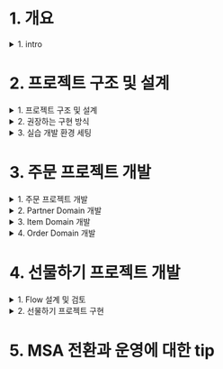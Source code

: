 
# 1. 개요

<details> <summary> 1. intro </summary>

## 1. intro

### 개발자의 존재 가치 
- 뉴욕타임즈 CTO
  - 기술조직은 회사의 비즈니스 지표에 따라 평가되어야 한다.
- 배달의 민족 CTO
  - 좋은 개발자의 덕목은 기술로서 비즈니스의 성공을 도울 수 있는 사람이다.
- 기술은 비즈니스 가치를 만들어 낼 수 있어야 존재 가치가 있다는 생각
  - 기술 선택의 기준이 현재와 가까운 미래의 비즈니스를 고려한 것인지
  - 또는 본인이 하고 싶어서, 요즘 유행하고 hip 하게 보인다는 이유로 선택하는지

### Microservice Architecture 의 정의
- 비즈니스 도메인을 중심으로 서비스를 모델링하고 구현하는 아키텍처 스타일
  - vs monolithic: 하나의 프로젝트 구조 안에서 모든 도메인을 구현하는 방식
- 도메인 서비스 간의 통신은 네트워크 기반의 HTTP API 또는 비동기 메시징 방식 등으로 이루어짐
- 각 도메인 서비스는 자체 Database를 가짐

### Microservice Architecture 전환을 고려해야 하는 시점
- 생존을 걱정하던 초기 스타트업에서 벗어나 비즈니스 규모가 어느 정도 궤도에 오르는 시점
- monolithic 구조의 장점보다 단점이 부각되는 시점
  - 하나의 repository에 코드베이스가 개개인이 감당할 수 없는 수준으로 커짐
  - 이에 따라 코드 파악과 유지보수가 어려워짐
  - 구현과 테스트, 배포의 속도가 점점 느려지고 정기배포라는 절차가 생김
  - 모든 측면에서의 확장성이 떨어지게 됨
-> monolithic의 단점이 부각되는 시점에서 현 상황을 변화시키지 않는다면, 기업 경쟁력은 점차 약화되고 길게 보면 생존하지 못할 수도 있다 

### Microservice Architecture의 장점과 단점
- 우버가 msa를 도입한 이유 -> 확장성 개선 
  - 증가하는 트래픽 처리
  - 새로운 기능을 쉽게 추가
  - 조직의 성장에 쉽게 적응할 수 있는 아키텍처 적용
- 장점
  - 각각의 비즈니스 도메인별로 독립적인 서비스를 운영할 수 있다
  - 빠른 구현과 배포가 가능해진다
  - 팀의 책임과 자율성이 극대화된다
- 단점
  - 네트워크 기반의 API 호출로 서비스가 구성되기 때문에 프로세스간 통신에 비해 느리고 복잡하다
  - 일관된 트랜잭션과 데이터 정합성을 유지하기 어렵다
  - 테스트와 장애추적, 모니터링 등이 쉽지 않다

### 소개
#### 목표 수강생
- 빠르게 성장하는 스타트업에서 일하는 개발자
- java / spring 으로 개발하는 실무 개발자
- 회사의 전체 서비스가 모놀리틱에서 msa로 전환하는 과정에 있는 개발자
- 팀 내에 시니어 개발자 또는 동료 개발자가 없이 혼자 일하는 개발자
- 다양한 요구사항 속에서 적절한 의사 결정을 기반으로 개발하는 싶은 개발자

### 구성 방향
1. 주문 도메인의 보편적인 요구사항을 실제 프로젝트로 구현함
    - 도메인 주도 설계 (이하 DDD) 개념을 개략적으로 풀어가면서 실제적인 코드 구현을 설명하고자 함
    - 크게 두개의 프로젝트를 코드로 구현할 예정
      - 주문 도메인 프로젝트
      - 선물하기 프로젝트
      - 처음에는 주문 도메인 개발, 이후 주문 도메인과 api를 주고 받으며 운영될 선물하기 서비스 개발을 진행할 예정
    - 라이브 코딩으로 코드 전체를 구현하는 것은 목적 대비 시간 소요가 많을 것이라, 미리 구현한 프로젝트를 활용하여 붙여넣기와 라이브 코딩을 섞어 가면서 진행할 예정 -> 정해진 시간 대비 내용 전달에 충실한 방법으로 진행할 예정
    - 동일한 맥락으로 테스트 코드는 일부만 작성함 -> 현업에서는 꼭 필요한 것이니 여기에서는 정해진 시간 내에서 내용 전달을 위해 일부 생략함
2. msa 전환과 설계, 구현에 대한 이론과 경험 중심의 소개
    - msa 전환을 위한 내부 구성원 설득
    - 시스템을 점진적으로 msa으로 전환하는 방법
    - 서버간 통신에 대한 여러가지 방법
    - 대용량 트래픽 처리를 위한 여러가지 방법 등등

### 참고 서적
- 도메인 주도 설계 / 에릭 에반스 / 위키북스
- 마이크로서비스 패턴 / 크리스 리처드슨 / 길벗
- 마이크로서비스 도입 이렇게 한다 / 샘 뉴먼 / 책만
- 마이크로서비스 아키텍처 구축 / 샘 뉴먼 / 한빛미디어
- 오브젝트 / 조영호 / 위키북스
- 클린 소프트웨어 / 로버트 C. 마틴 / 제이펍
- 클라우드 네이티브 패턴 / 코넬리아 데이비스 / 에이콘
- gRPC 시작에서 운영까지 / 카순 인드라시리 외 / 에이콘

</details>

# 2. 프로젝트 구조 및 설계

<details><summary> 1. 프로젝트 구조 및 설계 </summary>

## 1. 프로젝트 구조 및 설계

### 좋은 구현이란

#### 1. 비즈니스 가치를 명확히 충족시켜야 한다
- 뉴욕타임즈 CTO 의 4년 회고 - "기술조직은 회사의 비즈니스 지표에 따라 평가되어야 한다"
- 회사의 목표와 상관없이 기술적 성취에만 관심을 가지는 개발자의 가치는 얼마나 인정 받을 수 있을까?
- 유저의 경험과 회사의 목표보다는 본인이 사용하게 될 기술 스택에 대한 관심만 높은 개발자가 있다면, 스스로 마인드를 바꿔야 한다고 말하고 싶다
  - 기술은 도구일 뿐이다
  - 도구에 익숙해지고 좀 더 좋은 도구를 찾는 근원적인 이유도 비즈니스 목표 달성을 위한 것이어야 한다

#### 2. 잘 읽혀야 한다.
- 개발 업무를 단순히 코드 읽기와 쓰기로 분류해본다면 [읽기:쓰기] = [8:2] 정도의 비중이 되지 않을까 생각한다
  - 그만큼 코드 자체의 가독성이 좋아야 업무 효율을 지속적으로 높게 유지할 수 있다.
- 도메인 로직을 설명하는 별도의 문서보다는 코드 자체로 도메인을 파악할 수 있어야 한다.
- 물론 시스템 전체의 아키텍쳐, 데이터 flow, 코드로 표현할 수 없는 외부 요소들 (외부 연동 회사 정보, 최적화를 위한 코드 설명 등)은 별도의 기술문서로 표현하는 것이 맞다

#### 3. 테스트 코드 작성이 쉬워야 한다
- 테스트 코드는 지속적인 기능 런칭과 리펙토링을 가능하게 해주는 안전장치이다
- 코드간의 의존성이 많다면 그만큼 테스트 코드 작성이 어렵다
- 테스트 코드 작성이 쉬운 코드는 대체적으로 코드 품질이 좋은 편이다

#### 4. 변경에 유연해야 한다
- 요구사항은 언제든지 추가되고 바뀔 수 있다. 이는 너무도 당연한 것임을 인지해야 한다.
- 그렇기 떄문에 코드 구현과 설계는 요구사항 변경에 유연하도록 작성되어야 한다.
- 이를 가능하게 하는 여러가지 객체지향 설계 원칙이 존재한다. 이를 잘 알고 적용하는 것이 좋다.
  - 단일 책임 원칙 (SRP)
  - 개방 폐쇄 원칙 (OCP)
  - 리스코프 치환 원칙 (LSP)
  - 의존 관계 역전 원칙 (DIP)
  - 인터페이스 분리 원칙 (ISP)

### 도메인 주도 설계
마이크로 서비스 아키텍처의 컨셉을 생각하면 비즈니스 도메인 중심으로 서비스를 모델링하고 구현하는 것이 중요하다.  
이 때 각각의 복잡한 도메인을 모델링하고 표현력있게 설계한느 것을 도메인 주도 설계 (이하 DDD) 라고 한다.   
여기에서는 DDD의 개념을 개략적으로 풀어가면서 DDD에서 권장하는 개발 방식으로 실제적인 코드 구현을 설명하고자 한다.  

### 진행할 프로젝트의 Layer 구조
도메인 주도 설계에서 말하는 일반적인 엔터프라이즈 애플리케이션 레이어 구성을 참고한다. (도메인 주도 설계 72p 참고)  
레이어간의 참조 관계에서는 **단방향 의존을 유지**하고 계층간 호출에서는 인터페이스를 통한 호출이 되도록 한다.  

Layer 별 특징과 역할, 참조 관게는 다음과 같다.

**Layer 별 특징과 역할**  

|Layer|Description|여기에서 제시하는 주요 객체|
|-----|-----------|-----------------|
|사용자 인터페이스(Interface)|사용자에게 정보를 보여주고 사용자의 명령을 해석하는 책임을 진다.|Controller, Dto, Mapper(Converter)|
|응용 계층(application)|수행할 작업을 정의하고 표현력 있는 도메인 객체가 문제를 해결하게 한다. 이 계층에서 책임지는 작업은 업무상 중요하거나 다른 시스템의 응용 계층과 상호 작용하는 데 필요한 것들이다. 이 계층은 얇게 유지되고, 오직 작업을 조정하고 아래에 위치한 계층에 포함된 도메인 객체의 협력자에게 작업을 위임한다.|Facade|
|도메인 계층(domain)|업무 개념과 업무 상황에 대한 정보, 업무 규칙을 표현하는 일음 책임진다. 이 계층에서는 업무 상황을 반영하는 상태를 제어하고 사용하며, 그와 같은 상태 저장과 관련된 기술적인 세부사항은 인프라 스트럭쳐에 위임한다. 이 계층이 업무용 소프트웨어의 핵심이다.|Entity, Service, Command, Criteria, Info, Reader, Store, Executor, Factory(Interface)|
|인프라 스트럭쳐 계층(infrastructure)|상위 계층을 지원하는 일반화된 기술적 기능을 제공한다. 이러한 기능에는 애플리케이션에 대한 메시지 전송, 도메인 영속화, UI에 위젯을 그리는 것 등이 있다.|low level 구현체(ReaderImpl, StoreImpl, Spring JPA, RedisConnector, ...)|

### Layer 간 참조 관계 
- Layer 간의 참조 관계에서 application과 Infrastructure는 domain layer를 바라보게 하고 양방향 참조는 허용하지 않게 한다.
- domain layer는 low level의 기술에 상관없이 독립적으로 존재할 수 있어야 한다. 
  - 이를 위해 대부분의 주요 로직은 추상화되고, runtime 시에는 DIP 개념을 활용하여 실제 구현체가 동작하게 한다.
  ![image](https://user-images.githubusercontent.com/28394879/144636026-95d7e3a4-ba3f-4fae-b685-bfbdb1368621.png)
  - domain layer에서는 interface에 해당하는 패키지를 import해오면 잘못된 것이다.

### Layer 별 구현 상세
#### 1. Domain Layer
DDD에서 말하는 domain layer의 역할은 다음과 같다.  
- 업무 개념과 업무 상황에 대한 정보, 업무 규칙을 표현하는 일을 책임진다.
- 이 계층에서는 업무 상황을 빤영하는 상태를 제어하고 사용하며 그와 같은 상태 저장과 관련된 기술적인 세부사항은 인프라 스트럭쳐에 위임한다.
- 이 계층이 업무용 소프트웨어의 핵심이다

DDD의 목표는 기술보다는 도메인에 대한 모델에 집중해 더 나은 소프트웨어를 만들어내는 것이다 (DDD 154p 참고)   
DDD 에서 도메인 모델을 정의하고 구현하는 layer는 domain layer이기 떄문에 DDD에서는 domain layer 가 핵심이다.

여기에서의 domain layer의 표준 구현은 다음과 같다.
1. domain layer에서의 Service에서는 해당 도메인의 전체 흐름을 파악할 수 있도록 구현되어야 한다.
    - 이를 위해서는 추상화 레벨을 많이 높혀야 한다.
      - 도메인 로직에서는 어떤 기술을 사용했는지는 중요하지 않다. 어떤 업무를 어떤 순서로 처리했는지가 더욱 중요한 관심사이다.
      - 도메인 업무는 적절한 interface를 사용하여 추상화하고 실제 구현은 다른 layer에 맡기는게 맞다.
    - 세세한 기술 구현은 Service가 아니라 Infrastructure의 implements 클래스에 위임하고, Service에서는 이를 활용하기 위한 interface를 선언하고 사용한다.
      - DIP를 활용하여 도메인이 사용하는 interface의 실제 구현체를 주입 받아(injection) 사용할 수 있도록 한다.
      - 영속화된 객체를 로딩하기 위해 Spinrg JPA를 사용할 수도 있지만 MyBatis를 사용할 수도 있는 것이다. domain layer에서는 객체를 로딩하기 위한 추상화된 interface를 사용하고, 실제 동작은 하위 layer의 기술 구현체에 맡긴다는 것이 핵심이다.
    - 이런식의 구현을 가져가면
      - service의 메서드를 읽기만해도 업무 도메인의 흐름을 대략적으로 파악이 가능하고
      - interface로 추상화된 실제 구현 기술은 언제든지 원하는 것으로 교체 가능하게 된다.
    - (Spring Boot 기반의 구현이라면) 도메인을 대표하는 하나의 Service가 존재하게 하고, 해당 Service에는 @Service를 붙인다.
      - 해당 제안을 규약으로 가져가면, 다른 개발자들이 해당 도메인을 파악할 때 엔트리 포인트가 되는 로직을 빠르게 찾을 수 있을 것이라 기대한다.

2. domain layer에서의 모든 클래스명이 Xxx**Service**로 선언될 필요는 없다. 
   - 하나의 도메인 패키지 내에 수많은 Service 클래스가 존재하게 되면, 도메인 전체의 흐름을 컨트롤하는 Service가 무엇인지 알기 어렵다.
     - 주요 도메인의 흐름을 관리하는 Service는 하나로 유지하고, 이를 위한 support역할을 하는 클래스는 Service이외의 네이밍을 가져가는 것이 좋다.
   - 또한 하나의 책임을 가져가는 각각의 구현체는 그 책임과 역할에 맞는 네이밍으로 선언하는 것이 가독성에 좋다
     - 아래와 같은 네이밍이 적절한 예시가 될 것이다
       - Xxxx**Reader**
       - Xxxx**Store**
       - Xxxx**Executor**
       - Xxxx**Factory**
       - Xxxx**Aggregator**
     - 다만 해당 구현체는 domain layer 에서는 interface로 추상화하고 실제 구현체는 Infrastructure layer에서 구현한다.
     - 즉, domain layer에서는 도메인 로직의 흐름을 표현하고 구현하는 Service 와 ServiceImpl이 있지만 그 외의 상세한 구현은 Reader, Store, Executor 같은 interface를 선언하여 상요하고 이에 대한 실제 구현체는 Infrastructure layer에 두고 활용한다 (DIP)

3. Service간에는 참고 관계를 가지지 않도록 한다.
  - DDD의 Aggregate Root 개념을 알고 있다면 도메인 내의 Entity 간에도 상하 관계까 명확히 생긴다는 것을 알게 된다.
  - 이와 마찬가지로 Service로직을 구현하다보면 좀 더 상위 레벨의 Service와 하위 레벨의 Service가 도출되기 마련인데, 이런 구조를 허용하게 되면 상위 레벨의 Service가 하위 레벨의 Service를 다수 참조하게 되면서 로직이 구성된다.
    - 경험상 시간이 지날수록 특정 Service가 참조하는 하위 Service는 점점 늘어나는 경향이 있다
    - 이는 테스트 코드 작성을 어렵게 하고 가독성도 많이 떨어지게 된다
  - Service간에는 참조 관계를 가지지 않도록 원칙을 세우는 것이 좋다
    - Service내의 로직은 추상화 수준을 높게 가져가고
    - 각 추상화의 실제 구현체는 잘게 쪼개어 만들면
    - 도메인읜 전체 흐름이 파악되면서도 로직이 간결하게 유지되는 코드를 가져갈 수 있다

#### 2. Infrastructure Layer

DDD에서 말하는 Infrastructure layer의 역할은 다음과 같다
- 상위 계층을 지원하는 일반화된 기술적 기능을 제공한다.

여기에서의 Infrastructure layer 표준 구현은 다음과 같다
1. doamin layer에 선언되고 사용되는 추상화된 interface를 실제로 구현하여 runtime시에는 실제 로직이 동작하게 된다
   - DIP 개념을 활용한다. 
   ![image](https://user-images.githubusercontent.com/28394879/144700458-6b40861a-d6e0-4ba3-bfc9-28b6cf1d5b1a.png)
2. 세세한 기술 스택을 활용하여 domain 의 추상화된 interface를 구현하는 것이므로 비교적 구현에서의 자유도를 높게 가져갈 수 있다 
   - 읽어 보면 좋을만한 아티클을 공유한다.
     -  https://deviq.com/principles/persistence-ignorance
     -  https://enterprisecraftsmanship.com/posts/having-the-domain-model-separate-from-the-persistence-model/
3. Service간의 참조 관계는 막았지만, Infrastructure layer 에서의 구현체 간에는 참조 관계를 허용한다.
   - Infrastructure에서의 구현체는 domain layer에 선언된 interface를 구현하는 경우가 대부분이므로 Service에 비해 의존성을 많이 가지지 않게 된다
   - 로직의 재활용을 위해 Infrastructure내의 구현체를 의존 관계로 활용해도 된다
   - 다만 이 과정에서도 순환 참조가 발생하지 않도록 적절한 상하관계를 정의하는 것이 좋다(필요시 정의)
4. (Spring Boot 기반의 구현이라면) @Component를 활용한다
   - Spring 내의 동일한 bean이라도 @Service와 @Component를 구분하여 선언하여 명시적인 의미를 부여하고자 한다
   - 이 내용은 여기에서의 권장 표준 정도로 한다
     - Spring 에서 @Service와 @Component는 동일하게 class를 bean으로 등록하고 큰 차이는 없다
     - 다만 annotation 을 통해 해당 class의 의미를 부여하고 싶었다.

#### 3. Application Layer
도메인 주도 설계 (이하 DDD) 에서 말하는 application layer의 역할은 다음과 같다
- 수행할 작업을 정의한다
- 도메인 객체가 문제를 해결하도록 지시한다
- 다른 애플리케이션 계층과의 상호 작용을 한다
- 비즈니스 규칙은 포함하지 않으며, 작업을 조정하고, 다음 하위 계층에서 도메인 객체의 협력을 위해 업무를 위임한다
- 그렇기 때문에 해당 Layer는 얇게 유지된다
- 작업을 조정하기만 하고 도메인 상태를 가지면 안 된다

여기에서 가질 수 있는 의문이 있다면 다음과 같다
- 수행할 작업을 정의하고 작업을 조정하는게 결국 도메인 로직 아닌가?
- 다른 애플리케이션 계층과 상호작용을 하게되면 어쩔 수 없이 import와 생성자 인자가 많아질 수 밖에 없는 것 아닌가?

여기에서의 application layer 표준 구현은 다음과 같다.
1. application layer에서는 
   - transaction으로 묶여야 하는 도메인 로직과
   - 그 외의 로직을 aggregation하는 역할로 한정 짓는다.
   - 그러므로 해당 로직이 두꺼워질 요소는 없다
2. 해당 layer의 클래스 네이밍은 Xxx**Facade**로 정한다
   - Facade의 개념은 복잡한 여러 개의 API를 하나의 인터페이스로 aggregation하는 역할이지만
   - 우리가 정의하는 application layer내의 Facade는 서비스 간의 조합으로 하나의 요구사항을 처리하는 클래스로 정의하였다.
3. 실제적인 요구사항을 예시로 하여 Facade 구현을 정의해보면 다음과 같다
   - "주문완료 후 유저에게 카카오톡으로 주문 성공 알림이 전달된다"라는 요구사항이 있다고 해보자
     - 주문 처리 과정에서의 모든 도메인 로직은 하나의 transaction으로 묶여야 정합성에 이슈가 없다.
     - 그러나 주문 완료 직후의 카카오톡 알림 발송이 실패하더라도, 주문 로직이 전체 롤백될 필요는 없다
       - 카카오톡 알림 발송이 실패했더라도 유저는 메인 서비스를 통해서 주문 완료를 확인할 수 있기 떄문에
   - 이런 맥락을 기반으로 Facade내에 **주문 완료** 메서드를 구현하면 다음과 같다
        ![image](https://user-images.githubusercontent.com/28394879/144700903-fc2a3663-4bd0-4d90-a62c-f59ffcb3c9c0.png)
        - Facade안의 completeOrder 메서드에는 transaction을 선언하지 않는다.
        - orderService.completeOrder(registerOrder) 내에는 transaction이 선언되어 있고, 주문완료 처리 중에 예외가 발생하면 Order Aggregate전체 데이터가 rollback이 된다 (정합성이 지켜지는것)
        - orderService.completeOrder(registerOrder)가 성공하고 notificationService.sendKakao()가 실패하더라도, 주문 완료 처리는 rollback 되지 않는다.
        - Order Aggregate의 정합성은 지키면서도, 주요 도메인 로직에는 포함되지 않는 외부 서비스 call (여기서는 카카오톡 알림 발송)은 성공/실패에 크게 민감하지 않게 요구사항을 처리하게 된다 

한줄요약
- 외부와 커뮤니케이션 하면서 도메인 로직을 요구사항에 맞게 실행하는 역할이 어플리케이션 layer의 역할이다. 
- 도메인쪽과 도메인외의 기능적인 요소를 조합해서 유저쪽의 하나의 요구사항을 처리하는 layer이다. 


#### 4. Interfaces Layer
DDD에서 말하는 Interfaces layer의 역할은 다음과 같다
- 사용자에게 정보를 보여주고 사용자의 명령을 해석하는 책임을 진다.

여기에서의 Interfaces layer 표준 구현은 다음과 같다.
1. API를 설계할 때에는 없어도 되는 Request Parameter는 제거하고, 외부에 리턴하는 Response도 최소한을 유지하도록 노력하자.
   - 요구하는 Request Parameter가 많다는 것은 관련된 메서드나 객체에서 처리해야 하는 로직이 많다는 것을 의미하고, 이는 관련된 객체가 생각보다 많은 역할을 하고 있다는 신호일 수 있다
   - Response의 경우도 불필요한 응답을 제공하고 있고 이를 가져다 쓰는 외부 로직이 있다면, 추후 해당 Response 에서 특정 프로퍼티는 제거하기 어렵게 될 수 있다.
   - API는 한번 회부에 오픈하면 바꿀 수 없는 것이라고 생각하자. 처음부터 제한적으로 설계하고 구현해야 한다.
2. http, gRPC, 비동기 메시징과 같은 서비스간 통신 기술은 Interfaces layer에서만 사용되도록 하자
   - 가령 json 처리 관련 로직이나 http cookie 파싱 로직 등이 Domain layer에서 사용되는 식의 구현은 피해야 한다
   - 그렇게 하지 않으면 언제든지 교체될 수 있는 외부 통신 기술로 인해 domain 로직까지 변경되어야 하는 상황이 발생한다.
 
![image](https://user-images.githubusercontent.com/28394879/144701499-6980eedb-e95a-4c1e-bfdb-b1a8d2b33c97.png)

</details>

<details><summary> 2. 권장하는 구현 방식 </summary>

## 2. 권장하는 구현 방식

### 개발 디자인 문서를 작성한 후에 구현을 시작하자
- 개발을 시작하기 전에 **개발 디자인 문서**를 작성하고 동료와 함께 공유하는 것을 권한다.
- 서비스 구현에 대한 목표와 설계, 제약 사항 등을 미리 생각해본 후에 개발을 시작한다면 큰 시행 착오 없이 원하는 구현을 진행할 수 있다
- **개발 디자인 문서**를 작성한 후에 이를 동료들과 리뷰하는 과정을 거친다면 좀 더 좋은 디자인과 방향성을 잡을 수 있다
- 서비스의 인수인꼐 과정에서도 코드와 함께 **개발 디자인 문서**를 전달한다면, 넘겨 받는 동료가 해당 서비스에 대한 구조 파악을 비교적 빠르게 진행할 수 있다


### 개발 디자인 문서 양식의 일부 예시
1. 문제 정의
   - 배경 (현재 어떠한 상황이고 개발로써 어떻게 해결할 것인가?)
   - 필수 조건 (개발한 시스템의 성공 조건이 무엇인가?)
   - 목표
   - 목표가 아닌 것
   - 평가 (이 시스템의 성공과 실패를 어떻게 평가할 것인가?)
2. 해결 방안
   - 설계 (다이어그램은 필수로 그려야 함)
   - 구현 (Tech Stack)
   - 테스트
   - 코드리뷰
   - 모니터링
   - 보안
3. 배포 계획
   - 계획 (어떤 유저에게, 어떤 feature 를, 단계적으로)
   - 배포 (어떻게 배포할 것인가?)
4. 타임라인
   - 로드맵 (단계별 마일스톤)

### 테이블 설계를 먼저하지 말고 핵심 도메인 도출을 먼저하자
- 테이블은 도메인 객체를 영속화하기 위한 그릇 정도의 역할로 생각하는 것이 좋다.
    - ORM이 생기면서 테이블 중심으로 코드를 구현하던 패러다임이 진정한 객체 중심의 개발로 전환될 수 있었다
- 코딩을 하기 전에 먼저 해야할 것은
    - 우리가 개발해야 하는 주요 요구사항과 제약 등을 검안하면서
    - 핵심 도메인 객체를 도출하고
    - 특정 기능을 수행하기 위해 도메인 간에 주고 받아야 하는 메시지를 먼저 정의하는 것이다

### 변수명, 메서드명에 많은 신경을 쓰자
- 변수명이나 메서드명을 읽었을 때, 그것이 무엇을 의미하는지 빠르게 이해할 수 있도록 네이밍을 하는 것이 좋다
- DDD 에서 말하는 유비쿼터스 언어 (Ubiquitous) 개념처럼 - 현업에서 사용하는 보편적인 언어를 최대한 반영하자
- 전사 표준, 또는 프로젝트 내에서의 네이밍 규칙을 세우고 운영하는 것도 좋다
    - 슬랙에서 별도의 채널을 만들어 코드 네이밍을 위한 의견을 주고 받는 장치를 마련하는 것도 좋다

### API의 명세에서 request와 response의 프로퍼티는 필수값만 유지되도록 한다.
- API를 설계할 때에는 없어도 되는 request는 제거하고, 외부에 리턴하는 response도 최소한을 유지하도록 노력하자
- 요구하는 request가 많다는 것은 해당 메서드나 객체에서 처리해야 하는 로직이 많다는 것을 의미한다
    - 이는 해당 객체가 생각보다 많은 역할을 하고 있다는 신호일 수 있다
- response의 경우도 API 목적에 맞지 않는 불필요한 응답을 포함하여 제공하고 있고, 이를 가져다 쓰는 외부 로직이 있다면
    - 추후 해당 response 에서 특정 프로퍼티는 제거하기 어렵게 될 수 있다
- 아래의 메서드를 예시로 보자
    - boolean isAgreement 로 내부 로직에서 if 구문이 존재할 것으로 예상할 수 있다
        - 이는 두가지의 일을 하는 메서드라고 유추할 수 있다 ( 안 좋은 예 )
        ```java
        // isAgreement 가 true 이면 동의처리, false 이면 거부 처리
        public void processReceiveAgreement(String userId, boolean isAgreement) {
        }
        ```
        - 로직의 분리 ( 위의 processReceiveAgreement 보다는 아래 처럼 분리하는 것이 좋다 )
        ```java
        public void receiveAgreement(String userId) {
        }
        public void receiveDisAgreement(String userId) {
        }
        ```

### setter는 쓰지 않거나 최소화한다
- setter는 캡슐화된 도메인과 객체를 깨뜨리는 주범이 된다
- 도메인 객체를 생성할 때에는 생성자를 활용하여 필수값을 객체 생성 시에 받도록 하고, 도메인의 상태를 변경할 때에는 적절한 메서드명을 가지는 상태 변경 로직을 구현하는 것이 맞다
- 그렇게 할 경우 도메인을 변경할 때에는 해당 도메인이 제공하는 상태 변경 로직을 호출할 수 밖에 없고, 이는 도메인 내의 정합성을 유지하는데 도움이 된다
- 아래의 메서드를 예시로 보자
    - 아래와 같은 setter가 존재하면, 이를 사용하는 측에서는 도메인 객체의 상태를 묻고 상태를 변경하는 로직이 필연적으로 생기게 된다 (안 좋은 예)
    ```java
    public void setStatus(Status status) {
        this.status = status
    }
    ```
    - getter, setter 사용 로직 - 도메인의 상세 정보를 묻고 상태를 변경하는 로직이 생기는 상황 (안 좋은 예)
    ```java
    if (order.getStatus() == Order.Status.INIT) {
        order.setStatus(Order.Status.ORDER_COMPLETE);
    }
    ```
    - 아래와 같이 의밀르 부여한 변경 로직이 유지보수와 도메인 정합성에 도움이 된다 (좋은 예)
    ```java
    public void deposited() {
        if(this.status == Status.CREATED) {
            this.status = Status.DEPOSITED;
        }
    }
    ```
    - DEPOSITED 라는 상태로 변경을 시도하되, CREATED 상태일때만 가능하다는 일종의 도메인 로직을 표현하고 있다
    - CREATED 상태가 아니면 DEPOSITED로 변경 될 수 없기 떄문에 해당 도메인의 정합성도 유지될 수 있다

### transaction의 사용과 범위 설정은 여러 번 고민 후 결정하자
- transaction은 도메인의 데이터의 정합성을 위한 필수 기능이다
- 다만 서비스 성격에 따라 transaction 의 범위를 적절히 잡는 것이 중요하다
- transaction 의 범위는 당연히 작게 잡는 것이 좋다
- 또한 transaction 내에서 외부 3rd party 서비스를 호출하는 로직이 있다면 적절한 타임아웃 설정은 필수이고, 필요에 따라서는 transaction 내에 포함시키지 않는 것도 고려해야 한다
    ```
    @Transactional
    public void 주문완료() {
        1. 주문 정보 로딩 (order)
        2. 결제 처리 (payProcessor.pay(order))
        3. 주문 완료 (order.orderComplete)
    }
    ```
    - 2번 결제 처리가 성공하면 아무 상관 없지만, 실패 일경우엔 문제가 생길 수 있다.
    - 예를 들면 실패에 대해서 응답이 늦게 나오고,  timeout설정이 무한대로 되어있는 경우엔 전체 시스템에 문제가 생길 수 있다.
    - 그래서 이왕이면 결제처리는 마지막 처리로 빼거나, transactional에서 빼서 transactional의 범위를 작게 잡는게 좋다.
    ```
    public void 주문완료() {
        1. 주문 정보 로딩 -> transactional O
        2. 결제 처리 -> transactional X
        3. 후처리 로직 -> transactional O
    }
    ```

### 도메인 객체가 무조건 DB 에 저장되는 것은 아니다
- 모든 도메인 객체가 Repository를 통해 저장되고 관리되는 것은 아니다
- 테이블이 저장되지 않는 도메인 객체도 얼마든지 존재할 수 있다
```java
@Getter
@ToString
@EqualsAndHashCode
public class Money implements Comparable<Money> {
    private final BigDecimal value;
    public static final Money ZERO = Money.of(BigDecimal.ZERO);
    private Money(BigDecimal value) {
        this.value = value.setScale(0, RoundingMode.HALF_EVEN);
    }
}
```
    - Money는 결제 서비스 전반에 사용되는 필수 파라미터이면서 도메인 객체이지만, DB에 저장되는 도메인 객체는 아니다
    - 결제 서비스에서 가격 계산과 정합성 체크는 중요한 도메인 로직이고, 그렇기 때문에 Money 라는 객체 안에 해당 로직을 모아 놓았다.
    - 참고 - DDD 에서 식별자를 가지지 않는 도메인 객체를 Value Object 라고 하고, Money 클래스도 Value Object로 볼 수 있다.

### try-catch 는 필요한 경우가 아니라면 쓰지 말자
- 불필요한 try-catch 는 로직 흐름을 파악하기 어렵게 하면서도 코드의 양만 늘리는 주범이 된다
- try-catch의 사용은 Exception을 catch 했을 때 추가적인 로직 구현이 필요한 경우에만 선언하도록 하자
- 그 외에는 필요한 Exception을 그대로 throw 하는 것이 구현도 깔끔하고 로직 흐름에도 좋다
- 아래 코드에서의 try-catch는 불필요한 선언이다
    ```java
    @Override
    @Transactional
    public String registerOrder(OrderCommand.RegisterOrder requestOrder) {
        try {
            Order order = orderStore.store(requestOrder.toEntity());
            orderItemOptionSeriesFactory.createWith(requestOrder.getOrderItemList(), order);
            return order.getOrderToken();
        } catch (Exception e) {
            throw new RuntimeException(e);
        }
    }
    ```
    - catch 구문으로 Exception을 잡았지만 Exception을 RuntimeException 으로 wrapping 하는 것 말고는 하는 것이 없다
    - 이런 경우 Exception 이 그대로 throw 되도록 하고 try-catch는 쓰지 않는 것이 좋다
- 아래 코드는 try-catch 선언이 필요한 케이스이다
    ```java
    try {
        var orderItemCommand : OrderItemManagePGCommand.Order
        orderItemManagePGService.increaseItem(orderItemCommand);
    } catch (Exception e) {
        orderItemManagePGService.cancelOrderItemManage(orderId);
    }
    ```
    - try 구문에서는 increaseItem 이 실행되고 그 과정에서 Exception 이 발생하면 cancelOrderItemManage이 실행되는 구조이다
    - 즉, 로직의 실행 과정에서 Exception 이 발생했을 때 의미 있는 비즈니스 로직의 실행이 필요한 경우이므로 이 때에는 명시적으로 try-catch 를 사용해야 한다
    - 물론 catch 구간에서도 별도의 Exception을 throw할 수 있다. 해당 단락의 중심 내용은 의미 없이 try-catch를 쓰지 말자는 내용이다.

### 꼭 필요한 상태 (Status) 만 선언하자
- 도메인 객체의 상태값은 도메인의 Identity 만큼 중요한 프로퍼티다. 상태값을 통해 도메인의 객체의 상태를 판별할 수 있고, 그에 따라서 적절한 로직 실행이 가능하기 때문이다
- 다만, 너무 세분화된 상태값 구분은 해당 도메인을 이해하기 어렵게 만들고 코드 구현에서도 고려할 것이 많아진다.

### 주요 로직의 테스트 코드는 본인을 살리는 길이다
- 요구사항은 수시로 변경된다. 이 때 개발자가 가장 두려워하는 것은 특정 기능을 추가하거나 변경했을 때 예상하지 못한 버그가 발생하지 않을까 하는 막연한 두려움이다
- 이를 막을 수 있는 가장 좋은 방법은 주요 로직에 대한 테스트 코드 작성과 코드 리뷰이다.
- 개발 과정 중에도 수시로 요구사항이 변경되고 추가되는데, 그 때마다 테스트 코드를 돌려가면서 피드백을 받는다면 버그를 찾기 쉽고 기능 구현도 빠르게 진행할 수 있다


### 우선 목표한 기능이 동작하게끔 구현한 후에 작게 리펙토링 하자
- 깔끔한데 동작 안하는 코드보다는 더럽지만 동작하는 코드가 백번 낫다
- 처음부터 깔끔하게 짜려고 노력하지 말고, 우선 기능이 되게끔 구현한 후에 일정 시점마다 리펙토링을 시도하는 것이 좋다
    - 물론 처음부터 깔끔하고 빠르고 기능에 맞게 구현할 수도 있다
- 구현을 하다보면 처음에 생각하지 못했던 여러 요소를 발견하게 되고, 도메인 지식도 더 깊어지게 된다
    - 그렇게 되면 구현 전의 과거 시점과는 다른 시각으로 코드 구현을 생각하게 되는데, 그런 시간차를 짧게 줄이려면 우선은 동작하는 코드를 빠르게 만드는 것이 좋다
- 코드 구현과 비즈니스는 둘다 속도가 중요하다는 점을 명심하자

### 무조건 정석대로 구현할 필요는 없다
- 약속한 시점에 기능을 런칭하는 것은 정말 중요하다
    - 물론 여러가지 변수가 발생할 수 있으니 지속적으로 팀 동료와 대화하고 맞춰가면서 개발 스펙과 일정을 조정할 수 있다
- 이런 상황을 맞추기 위해 중복 코드와 하드 코딩이 필요하다면 그렇게 구현해도 된다
    - 다만 이런 구현은 한시적으로만 운영되고 문제 상황이 종료되었담녀 정리해야 함을 전제로 한다
- 모든 것은 균형이 중요하다
    - 비즈니스의 가치를 만들어 내기 위한 하드코딩도 필요하고
    - 비즈니스 가치를 지속적으로 제공하기 위해 코드와 프로젝트 구조를 깔끔하게 유지하는 것도 중요하다

</details>

<details><summary> 3. 실습 개발 환경 세팅 </summary>

## 3. 실습 개발 환경 세팅

### 실습 환경 
- Java 11
  - AdoptOpenJDK 를 설치한다.
  - https://adoptopenjdk.net/
- Docker
  - 원활한 개발과 구현을 위해 로컬에 Docker를 설치하고 MySQL 인스턴스를 띄울 예정이다.
  - 이를 위해 Docker를 설치한다.
  - MacOS: https://docs.docker.com/desktop/mac/install/
  - Window: https://docs.docker.com/desktop/windows/install/
- IntelliJ
  - https://www.jetbrains.com/ko-kr/idea/download/
- DataGrip
  - 데이터베이스 관리 Tool이다.
  - https://www.jetbrains.com/ko-kr/datagrip/download/#section=mac

### 프로젝트 다운로드 & 초기 셋팅
- github에서 프로젝트 다운로드
  - example-order:  https://github.com/gregshiny/example-order
  - example-gift: https://github.com/gregshiny/example-gift
- 로컬 환경에서 docker-compose 실행
  - spring boot 기반으로 초기 개발을 진행할 때에는 memory기반의 h2db를 사용하면 수시로 변경되는 Entity 스펙에 관계없이 빠른 개발이 가능하지만, 여기에서는 설계와 요구사항을 모두 정의한 상태에서 개발을 진행하기 떄문에 로컬에 MySQL을 설치하고 개발을 진행한다.
  - 각 프로젝트 root 밑에 /docker-compose 라는 디렉토리를 만들어놨다.
  - terminal에서 해당 디렉토리에 위치한 다음 아래 명령어를 실행하면 docker내에서 MySQL이 설치된다.
    - example-order: **docker-compose -p order-db up -d**
    - example-gift: **docker-compose -p gift-db up -d**
- docker내의 MySQL을 멈추려면 아래 명령어를 실행한다.
  - docker-compose down 또는
  - docker-compose down --volume


</details>

# 3. 주문 프로젝트 개발

<details><summary> 1. 주문 프로젝트 개발 </summary>

## 1. 주문 프로젝트 개발
일상 생활에서 흔히 접할 수 있는 e-commerce 서비스의 주문 도메인을 예시로 하여 실제적인 프로젝트를 구현하고자 한다.

**해당 서비스의 주요 이해관계자는 다음과 같다**  
1. 유저 - 서비스를 통해 상품을 선택하여 주문하는 고객
2. 파트너 - 해당 서비스에 입점하여 상품을 판매하는 업체
3. 내부 운영자 - 해당 서비스를 운영하고 관리하는 담당자

**해당 서비스의 주요 도메인은 다음과 같다**  
1. 파트너 - 파트너 등록과 운영을 처리함
2. 상품 - 상품과 상품의 옵션 정보를 등록하고 관리함
3. 주문 - 유저가 선택한 상품 정보와 주문 정보를 관리하고 결제를 처리함

**각 도메인별 주요 요구사항은 다음과 같다**  
1. 파트너
   - 시스템에 등록된 파트너만이 상품을 등록하고 주문을 처리할 수 있다
   - 파트너 등록 시 파트너명, 사업자등록번호, 이메일은 필수값이다.
   - 파트너는 계약이 종료되면 비활성 상태로 전환된다. 단, 파트너 정보 자체는 삭제되지 않고 유지된다
   - 파트너 등록이 성공하면 등록된 이메일로 가입 완료 안내 메일을 발송한다
   - 그 외 시스템을 사용하는 유저가 기본적으로 기대하는 기본 기능들 - 조회, 등록, 수정, 삭제 등의 기능을 제공해야 한다
2. 상품
   - 시스템에 등록되고 활성화된 파트너는 상품을 등록할 수 있다
   - 등록된 상품은 유저의 주문을 받아 판매될 수 있다
   - 상품은 상품명, 가격 등의 기본 정보와 색상, 사이즈와 같은 옵션으로 구성된다
   - 상품은 옵션 정보 없이 기본값으로만 저장될 수도 있다
   - 주문 화면에서 보여지는 상품의 옵션은 파트너사가 원하는 순서에 맞게 노출될 수 있어야 한다
   - 상품 구매 시 특정한 옵션을 선택하면 가격이 추가 될 수 있다
   - 상품은 판매 준비중, 판매중, 판매 종료와 같은 상태를 가진다
   - 그 외 시스템을 사용하는 유저가 기본적으로 기대하는 기본 기능들 - 조회, 등록, 수정, 삭제 등의 기능을 제공해야 한다
   - **여기에서는 실제의 복잡한 상품 도메인 요구사항을 간소화 하였습니다(수량 등의 속성 생략)**
3. 주문
   - 시스템에 등록된 상품은 유저가 주문할 수 있다
   - 주문은 주문 등록, 결제, 배송준비, 배송중, 배송 완료의 단계를 가진다
   - 주문 등록 과정에서는 결제수단을 선택하고 상품 및 상품 옵션을 선택한다
   - 시스템에서 사용 가능한 결제 수단은 1) 카드 2) 토스페이 3) 카카오페이 4) 네이버페이 등이 있다
   - 결제 과정에서는 유저가 선택한 결제수단으로 결제를 진행한다
   - 결제완료 후 유저에게 카카오톡으로 주문 성공 알림이 전달된다
   - 결제가 완료되면 배송준비 단계로 넘어간다
   - 배송중, 배송완료의 단계도 순차적으로 진행된다
   - **여기에서는 실제의 복잡한 주문 도메인 요구사항을 간소화 하였습니다(결제 연동, 취소 등의 요구사항 생략)**

주요 도메인뼐 다이어그램은 아래와 같다 
![image](https://user-images.githubusercontent.com/28394879/144715257-02427d8a-6f21-4575-ac58-0d79a7262591.png)



</details>

<details><summary> 2. Partner Domain 개발 </summary>

## 2. Partner Domain 개발

### 2-1. Entity, Service 개요 

#### 요구사항
- 시스템에 등록된 파트너만이 상품을 등록하고 주문을 처리할 수 있다
- 파트너 등록 시 파트너명, 사업자 등록번호, 이메일은 필수값이다
- 파트너는 계약이 종료되면 비활성 상태로 전환된다. 단, 파트너 정보 자체는 삭제되지 않고 유지된다
- 파트너 등록이 성공하면 등록된 이메일로 가입 완료 안내 메일을 발송한다
- 그 외 시스템을 사용하는 유저가 기본적으로 기대하는 기본 기능들 - 조회, 등록, 수정, 삭제 등의 기능을 제공해야 한다 

#### 도메인 계층 설계 및 구현 (domain package)
##### Entity 구현
- 파트너라는 도메인의 용어를 정의한다
  - Partner
- 객체 관점에서 필수 속성과 메서드를 정의한다
  - 필수 속성
    - partnerName
    - businessNo
    - email
  - 필수 메서드
    - 파트너 상태 활성화
    - 파트너 상태 비활성화
- 요구사항에는 없지만 시스템의 안정적인 운영을 위해 추가적인 속성을 정의한다
  - Entity와 PK와 동등하게 사용되는 대체키를 선언한다
    - partnerToken
  - 추후 시스템 외부에 파트너 API를 오픈하여 기능을 제공할 떄에는 partner의 식별자가 아니라 대체키를 사용하도록 한다
  - 하단의 **대체키에 대하여** 단락 참고
- AbstractEntity를 확장하여 사용한다
  - 데이터의 생성과 변경에 대한 정확한 일시를 남기는 것은 정말 중요하다
    - 데이터 처리와 운영, CS 대응
    - 데이터 기반의 의사 결정을 위한 지표 추출
  - Entity를 통한 데이터의 등록과 변경 과정에서 해당 일시를 남기는 반복적인 코딩을 막기 위해 JPA에서 제공하는 Auditing을 활용한다
  ![image](https://user-images.githubusercontent.com/28394879/144730003-3601df7e-102f-4ddd-b857-6d740c6e9bb5.png)
    - @MappedSuperclass는 JPA Entity 클래스에서 공통 매핑 정보가 필요할 때, 부모 클래스에 속성을 선언하고 상속하여 사용이 가능하게 해주는 annotation이다
      - 주문 프로젝트의 Entity 전체가 AbstractEntity를 상속하면, 데이터의 등록과 변경 시점을 표현하는 속성을 그대로 상속할 수 있다
    - @EntityListeners는 이름 그대로 JPA Entity에 특정 이벤트가 발생했을 때의 리스너와 실행 이벤트를 표현하는 annotation이다
      - 여기서는 Spring JPA가 제공하는 AuditingEntityListener를 연결하여 데이터 등록과 변경 시점을 기록하게 한다
    - @CreationTimestamp와 @UpdateTimestamp는 데이터 등록과 변경 시험을 기록하는 컬럼의 선언이다
      - 주문 프로젝트의 모든 시간과 관련 컬럼은 LocalDateTime이 아니라 ZoneDateTime을 사용하기 떄문에 ZonedDateTime을 지원하는 @CreationTimestamp와 @UpdateTimestamp를 사용한다
      - Spring이 제공하는 @CreatedDate와 @LastModifiedDate는 ZonedDateTime을 지원하지 않는다
    - JPA Auditing을 활성화하기 위해서 아래와 같이 @EnableJpaAuditing을 추가한다
    ```java
    @EnableJpaAuditing
    @Configuration
    public class JpaAuditingConfiguration {

    }
    ```

##### Service 및 Implements 구현 
- 여기에서 제안할 도메인 로직과 Service의 역할은 다음과 같다
  - 코드를 읽으면 해당 도메인의 전체 흐름을 파악할 수 있어야 한다
  - 세세한 구현은 low level 기술은 implements (infrastructure)에 위임하고, 위임을 맡기는 구간을 interface로 정의하여 사용한다
  - Service간에는 참조 관곌르 두지 않는다
  - 하단의 **의존성 역전 원칙(DIP)** 단락 참고
- PartnerService <Interface> 에서 제공해야 하는 요구사항을 정의한다
  - 파트너 등록
  - 파트너 정보 조회
  - 파트너 활성화
  - 파트너 비활성화
- PartnerService를 정의하는 과정에서 Command 와 Criteria, Info 객체의 의미를 설명하고 활용한다
  - Command와 Criteria는 Service메서드의 처리와 조회를 위한 파라미터이다
    - Command: CUD
    - Criteria: R
  - Info는 리턴 객체이다. Database에서 조회하여 가져온 Entity를 그대로 리턴하지 않기 위한 객체이다
    - 도메인 로직의 리턴값으로 Entity를 그대로 리턴하지 않는다
      - 도메인 로직과 Entity는 프로젝트 전반에 걸쳐 사용한다. Layer간의 참조 관계를 생각해보면 명확하다
      - 도메인 로직의 리턴 값으로 Entity를 그대로 전달한다면, domain layer바깥에서 Entity내의 도메인 로직이 호출되거나 Entity의 속성을 변경하는 명령어가 실행될 수 있다
      - 이는 도메인 로직을 domain layer에 응집하고자 하는 의도에 맞지 않고, 경우에 따라서는 Entity하위 객체의 로딩 과정에서 lazy initialization exception 등이 발생할 수도 있다
    - Info 객체는 필요에 따라 Entity 의 일부 속성을 가공할 수 있다
- 구현 과정에서 네이밍에 대한 관례를 정한다
  - getXxxx: 해당 파라미터로 Entity또는 Projection 리턴. 해당 파라미터로 조회 결과가 없다면 Exception 발생
  - findByXxxx: Optional<T> 리턴
  - makeXxxx: DB Operation 과 관계 없이 메모리 상에서 값을 조합하여 객체를 생성
  - initEntity: makeXxxx 로 생성된 초기 Entity. DB에 저장된 객체가 아니므로 Auto Increment 기반의 PK 값이 null 임
- 파트너 Entity가 제공하는 기능과 세부적인 기술을 제공하는 implements와의 조합으로 PartnerService의 구현체를 만든다
  - Partner 도메인의 조회와 저장을 담당하는 interface 를 각각 선언한다
    - PartnerReader
    - PartnerStore
  - 이제 Spring JPA를 사용하여 PartnerReader 와 PartnerStore의 구현체를 만들고, 이를 infrastructure layer에 둔다
    - 도메인 로직이 low level 기술에 영향을 받지 않도록 DIP 개념을 적용한다 **(클린 소프트웨어 166P 참고)**
    - Spring JPA를 활용하여 Persistence Layer를 구현하겠지만 추후 다른 Data Access Layer 구현 기술을 사용할 수도 있다
- 이후 리펙토링을 통해 Service 로직 자체의 가독성을 높인다
  - 지속적으로 Service의 추상화 레벨을 확인한다 - 도메인 로직의 가독성을 유지하고 너무 세세한 구현이 반영되지 않도록 한다
  - 모든 비즈니스 로직의 접미사를 XxxService로 정할 필요는 없다
    - Reader, Store, Aggregator, Executor등의 접미사를 통해 좀 더 해당 객체의 책임과 역할을 상세히 정의할 수 있다
  - Service간에는 참조 관계를 가지지 않게 하고, 도메인의 요구사항을 한 눈에 파악 할 수 있는 지속적으로 리펙토링 해나간다
    - 이렇게 하지 않으면 Service 클래스 자체가 뚱뚱해지는 경향이 있다. 도메인 흐름을 파악하기 어렵고 테스트도 어렵다
    - 기능이 추가될 때마다 생성자의 인자나 import가 과도하게 늘어나지 않도록 주의한다
- 그 외 항목의 리펙토링을 진행한다
  - PartnerInfo.of(partner)
- @Transactional을 붙인다
  - Service에서 정의하고 구현한 메서드는 요구하항 하나 하나를 반영한다. 이 때, 데이터 정합성을 생각하면 하나의 transaction으로 묶여서 처리되어야 하는 경우가 대부분이다
    - Service에서는 Domain의 Aggregate Root와 연관된 객체를 모두 가져오고 low level 기술을 활용하여 데이터를 조회하고 저장한다
    - 이 때, 데이터 처리 및 외부 API 호출의 성공 / 실패 여부에 따라서 처리한 데이터를 전체 commit 또는 rollback을 해야할 수도 있다
    - 가령, 부모 객체는 데이터베이스 저장에 실패하고 자식 객체만 저장에 성공하면 데이터 정합성 측면에서 이슈가 된다
    - 데이터 정합성을 위해 의미있는 작업 단위마다 @Transactional 을 붙여야 한다
  - readonly의 경우 성능 최적화 측면에서 선언하는 것이 좋다
    - https://vladmihalcea.com/spring-read-only-transaction-hibernate-optimization/ 참고



### 2-2. 대체키와 DIP

#### 대체키에 대하여 

##### 식별자, PK
- DDD의 Entity개념에서 고유한 식별자는 중요한 개념이다
- Entity는 자신의 생명주기동안 형태와 내용이 급격하게 바뀔 수도 있지만 연속성은 유지해야 한다 **(도메인 주도 설계 93p 참고)**
- 이렇게 변화하는 Entity를 추적하려면 식별성이 부여되어야 하고, 식별자는 해당 시스템 내에서 유일하고 변경되어서는 안 된다
- 보통 DBMS로 영속성을 관리하는 시스템에서의 Entity 식별자는 Table의 PK와 매핑되는 경우가 대부분이다
- MySQL의 경우 주로 AUTO_INCREMENT bigint 속성을 활용한다 

##### 대체키의 정의, 필요성
- 원래 대체키라는 용어 (Surrogate Key)는 자연키라는 용어와 대칭하는 개념인데, 여기에서는 Entity의 식별자와 동급의 의미를 가지는 추가 식별자 정도로 용어를 정의하고자 한다
- Entity의 식별자는 외부에 오픈하거나 오용되지 않도록 주의하고, 식별자가 아닌 대체키를 오픈하는 것이 여러모로 좋다
- Entity 식별자를 외부에 직접 오픈했을 때의 이슈 상황을 예시로 설명하면서, 대체키 사용의 필요성을 대신하고자 한다
- 예시 1 - 2020년 5월 특정 서비스의 실제 사례
  - BigInt(Long) 형태의 유저 아이디를 URL PATH로 사용하여 유저의 거래내역을 노출하는 GET API가 있다고 하자
  - 이런 경우, (인증 과정이 없다는 전제하에) URL의 숫자만 조작하면 다른 이의 거래 내역을 손쉽게 볼 수 있게 된다
  - 이슈 발생 후 랜덤 스트링 형태의 대체키로 변환하여 API를 수정함
- 예시 2 - 외부 연동 서비스
  - 외부 협력사와 자사 서비스 간에 상품 데이터 연동 과정에서 키 값을 시스템 내부의 PK로 사용했다고 가정하자
  - 그렇게 되면 양사간의 데이터는 자사 시스템 내부의 PK로 강하게 묶이게 된다
  - 이 후 자사 시스템에서 데이터베이스를 MySQL 에서 MongoDB 등으로 변경하게 된다면, 달라진 PK 체계로 인해 많은 공수가 발생할 수 있다. 외부 협력사와 추가적인 식별자 논의도 진행해야 한다

##### 구현
- 시스템 내부에서의 Entity 식별자는 Long 타입의 id를 사용하고, 외부에 오픈하여 사용할 때에는 대체키를 사용한다
- 대체키는 String 기반의 token을 생성하고 unique index로 설정하여 사용한다
- 대체키를 사용할 떄에는 역시 성능에 대한 고민이 많을 것인데 MySQL 기준으로 1천만건 이상으로 넘어가기 전까지는 random string으로 사용해도 조회 성능에 크게 이슈가 없고, 성능을 고려한다면 UUID를 rearranged 하여(UUID의 시간값을 맨앞으로 배치함으로써 성능 최적화) 사용하는 것을 검토할 수 있다.
  - https://www.percona.com/blog/2014/12/19/store-uuid-optimized-way/ 참고
   ![image](https://user-images.githubusercontent.com/28394879/144731057-b18984b8-2387-4410-90ed-92ffd9d84288.png)

#### 의존성 역전 원칙 (DIP)
- DIP를 간략히 정의하면 추상화 레벨이 높은 상위 수준의 모듈이 추상화 레벨이 낮은 하위 모듈에 의존하면 안된다는 것이다
- 도메인의 정책이나 업무 모델을 포함하는 것을 상위 수준의 모듈이라고 볼 수 있고, 이를 구현하기 위한 구체적인 세부 기술을 하위 모듈이라고 볼 수 있다
- 상위 수준의 모듈이 하위 수준의 모듈에 의존하는 전통적인 소프트웨어 개발 방식과 달리, 추상화된 상위 모듈에 하위 모듈이 의존하게 만드는 것이 의존성 역전 원칙(Dependency Inversion Principle) 이다
- DIP 개념으로 접근한 PartnerService 와 PartnerReader, PartnerRepository를 도식화하면 다음과 같다
  ![image](https://user-images.githubusercontent.com/28394879/144731135-4f6066c9-827d-45ce-bdde-8b2aff75aafc.png)
  - PartnerReaderImpl의 실제 구현은 Spring JPA를 활용하고 있지만, 추후 Spring JDBC 또는 MyBatis같이 다른 low level 구현을 사용하더라도 PartnerService에서는 특별한 변경 없이 사용이 가능하게 된다
- (추가) 순수한 도메인 모델과 ORM 사용에 대한 좋은 아티클
  - https://enterprisecraftsmanship.com/posts/having-the-domain-model-separate-from-the-persistence-model/
  - ORM을 사용하다보면 순수한 도메인 모델 (Entity)을 설계하고 구현하는 과정에서 제한을 두어야 하는 경우가 생긴다
  - 이를 극복하기 위해 별도의 DAO 클래스를 둘 수 있는데, DAO 관련 구현 비용은 비싸지 않게 유지하면서도 도메인 모듈을 순수하게 유지할 수 있다고 보여진다 -> 하지만 실제로는 그렇지 않다
  ![image](https://user-images.githubusercontent.com/28394879/144731169-b2186d03-5cae-4acb-aec8-e856fde236fe.png)
  - DDD에서 ORM은 구현의 복잡성과 도메인의 순수성 사이에서 적절한 트레이트 오프를 제공한다는 내용이다
  - Spring Data JPA는 그런 개념으로 접근해야 한다. 


### 2-3. Application, Interface 개요

#### 1. Facade 구현
- DDD에서 말하는 응용 계층의 정의는 다음과 같다
  - 수행할 작업을 정의한다 **(도메인 주도 설계 72P 참고)**
  - 도메인 객체가 문제를 해결하도록 지시한다
  - 다른 애플리케이션 계층과의 상호 작용을 한다
  - 비즈니스 규칙은 포함하지 않으며, 작업을 조정하고, 다음 하위 계층에서 도메인 객체의 협력을 위해 업무를 위임한다
  - 작업을 조정하기만 하고 도메인 상태를 가지면 안 된다 

- 여기에서 제안할 응용 계층의 구현은 아래와 같다
  - 비즈니스 결정을 내리진 않지만 수행할 작업을 정의해야 한다
  - 따라서 주로 transaction 으로 묶여야 하는 도메인 로직과 그 외의 로직을 aggregation 하는 역할로 한정 짓는다
  - 그리고 네이밍으로 Service와 구분 짓기 위해 Xxx**Facade**라는 접미사를 활용한다
    - Facade 패턴은 다양한 외부 인터페이스를 하나의 인터페이스로 통합하는 개념으로 사용되지만, 여기에서는 로직의 조합이라는 측면을 강조하기 위해 Facade를 차용한다

- 응용 계층에서 구현해야할 Partner 도메인의 요구사항을 구현한다
  - 외부에 전달할 요구사항을 온전히 만족하는 메서드를 구현한다
    - 보통 PartnerService에 정의된 인터페이스와 일대일 매칭되는 메서드가 도출된다
  - 그 중 파트너 등록의 경우, 등록 성공 후 해당 파트너에게 이메일로 등록 성공 알림을 보내는 요구사항이 있다
    - 파트너 등록 과정에서의 모든 도메인 로직은 하나의 transaction으로 묶여야 정합성에 이슈가 없다
    - 이메일 발송의 경우 발송에 실패하더라도 파트너 등록이 정상적으로 이루어졌다면 큰 문제가 안되는 상황이다
      - 이런 식의 요구사항에 대한 판단과 해석은 담당 PO 또는 기능의 사용자와 협의하면서 정한다
    - PartnerService와 NotificationService의 조합으로 요구사항을 만족시키는 구현을 완성한다
  - 응용 계층을 하나 더 둠으로써 도메인 계층에서 처리하기 애매한 요구사항을 충족할 수 있는 여유가 생긴다
    - 필요에 따라서 여러 개의 Info를 조합하여 만드는 Result 객체가 필요할 수 있다
    - 이 때에는 여러 개의 Service를 호출 한 후 이를 조합하는 Result 생성 로직이 생길수 있다 

#### 2. Controller 구현 
- DDD에서 인터페이스 계층의 역할은 다음과 같다   
  - 사용자에게 정보를 보여주고 사용자의 명령을 해석하는 책임을 진다 **(도메인 주도 설계 72P 참고)**
  - 외부 인터페이스 구현 기술에 관계없이 도메인 계층 로직을 호출하고 이에 대한 결과를 변환하여 응답으로 제공한다
  - HTTP API, gRPC, 비동기 메시징 등의 다양한 통신 방법을 사용할 수 있어야 한다


- 여기에서는 주로 HTTP API를 사용하고 필요에 따라서 메시지 기반의 비동기 통신을 사용한다

- 외부 인터페이스 계층 구현은
  - 서비스 전체의 시스템간 인터페이스 표준을 정의하고 그에 맞게 외부 호출과 응답이 정의되도록 구현해야 한다
  - 여기에서는 주로 사용할 HTTP API의 요청과 응답 표준음 다음과 같다
  ```
  /**
  API endpoint 는 /api/{version}/{도메인명} 의 패턴을 prefix 로 한다
  content-type 은 application/json 으로 한다
  **/
  // 성공 응답
  {
  "result": "SUCCESS",
  "data": "plain text 또는 json 형태의 데이터",
  "messsage": "성공 메시지",
  "error_code": null
  }
  // 실패응답
  {
  "result": "FAIL",
  "data": null 또는 json 형태의 데이터
  "messsage": "에러 메시지",
  "errorCode": "plain text"
  }
  ```
  - API 처리 결과에 따른 응답 형태는 다음과 같은 의미를 지닌다. 
  ```
  1. http status: 2xx 이면서 result: "SUCCESS"
  → 시스템 이슈 없고, 비즈니스 로직도 성공적으로 처리됨
  2. http status: 2xx 이면서 result: "FAIL"
  → 시스템 이슈 없고, 비즈니스 로직 처리에서 에러가 발생함
  → 예시: 중복 데이터가 이미 존재함 / 인증 이슈
  3. http status: 4xx 이면서 result: "FAIL"
  → 잘못된 request 가 전달됨
  → 예시: 필수 요청 파라미터 키를 전달하지 않은 경우
  4. http status: 5xx 이면서 result: "FAIL"
  → 시스템 에러 상황. 집중적으로 모니터링할 응답
  → 예시: 시스템 장애
  ``` 
  - 하단의 **API 응답 체계** 단락 참고

- partner 도메인의 API 구현은 다음과 같다
  - 동기식 http api로 구현한다
  - content-type은 application/json 으로 한다
  - API endpoint 는 **/api/{version}/partners** 의 패턴을 prefix로 한다

- partner 도메인의 API를 구현하기 전에 시스템 간의 일관된 응답 체계를 위한 공통 응답과 변환 로직을 구현한다
  - BaseException
  - CommonResponse
  - CommonControllerAdvice

- partner도메인의 API를 구현한다
  - 외부 서비스의 요청과 응답은 내부 도메인 로직을 처리하는 layer와 명확히 분리되어야 한다
    - 이를 위해 interface layer에서 사용할 dto를 정의하고, 해당 dto가 domain layer로 침투되지 않도록 유의해야 한다
    - 이를 위해 별도의 convert로직이 필요하다
      - request dto를 domain의 Command 또는 Criteria로 변환하는 로직과
      - doamain의 Info를 response dto로 변환하는 로직이 필요하다
      - 변환 로직을 dto 내에 구현하는 것은 응집도를 높이는 측면에서 좋은 구현이 된다
    - 인터페이스 계층에서만 사용할 dto를 정의한다
      - 이 때 static inner class를 적극 활용한다. 장점과 단점이 공존하나 여러 개의 dto를 목적에 맞게 묶어둘 수 있다는 장점이 더 크게 다가온다
      - Validation을 정의하고 @Valid를 선언한다
      - toCommand()를 활용한다
    - Facade를 호출하고 결과를 받아 API 응답에 맞게 변환한다
      - CommonResponse.success(response)
      - Facade 호출 과정에서 Exception이 발생하면 CommonControllerAdvice에서 이를 처리할 것이다
      - 그러므로 불필요한 try-catch는 선언할 필요가 없다
    - 외부 요청과 응답에 대한 일괄적인 로깅을 구현하면 추후 운영에 도움이 된다
      - 이 때 AOP를 활용한 로깅을 구현하면 Controller의 request, response를 로깅하기 위해 일일이 logger 붙이지 않아도 된다
      - 하단의 **로깅의 중요성** 단락 참고

#### 3. 로깅의 중요성
- 신규 서비스를 접하게 되면 가장 먼저 확인하는 것은 로깅에 대한 것이다
  - 중앙화된 로깅이 구축되어 있는지
  - 로깅 시에 남기는 항목이 무엇인지
  - 에러 발생 시 해당 로그를 통해 버그의 원인을 찾을 수 있는지
  - 로그 모니터링을 통해 적절한 시스템 알람이 전송되고 있는지
- 특히 API 레벨의 request, response 로깅은 추후 리펙토링에 필수 항목이 될 수 있다 
  - 테스트 코드가 적절히 작성되지 않은 시스템 환경에서는 API의 request, response 로그만이 시스템 개선을 가능하게 해준다
  - 문서화된 스펙보다 정확한 것은 API의 request, response 로그이다
- ELK + kafka 스텍은 생각보다 구축이 어렵지 않다
  - 자체적인 구축이 어렵다면 https://sentry.io 와 같은 로깅 및 애플리케이션 모니터링 서비스를 활용해도 좋다
  - 어떤 것을 사용하든지 시스템 전체를 파악하기 위한 로깅과 모니터링 수단은 갖춰야 한다
- 서비스를 이용하는 유저가 에러를 접하게 되면 개발팀은 이를 즉시 인지할 수 있어야 한다. 또한 이를 기반으로 빠르게 에러 상황에 대응할 수 있어야 한다 

#### 4. API 응답 체계 
- API의 응답 체계는 시스템 전체가 일관되고 명확한 형태를 가진다면, 어떠한 구조이든 문제가 되지 않는다
- 실제로 Google, Facebook, Naver와 같은 서비스도 각자 고유한 방식의 API 응답 체계를 가진다
  - Google의 경우 http status code를 적극적으로 활용한다
    - https://cloud.google.com/storage/docs/json_api/v1/status-codes
    - Successful requests return HTTP status codes in the 2xx range. Failed requests return status codes in the 4xx and 5xx ranges.
  - Facebook의 경우 http status code를 상세히 활용하지는 않는 편이다
    - https://developers.facebook.com/docs/graph-api/guides/error-handling
    - code와 error_subcode라고 별도로 정의한 값으로 에러를 표현한다
- 어떤 형태이든지 시스템 전체 API의 응답이 명시적이고 일관된 것이 중요하다

- 여기에서 구현하는 프로젝트에서는 - 아래와 같은 성공과 실패 응답 형태를 가진다
  ```
  /**
  API endpoint 는 /api/{version}/{도메인명} 의 패턴을 prefix 로 한다
  content-type 은 application/json 으로 한다
  **/
  // 성공 응답
  {
  "result": "SUCCESS",
  "data": "plain text 또는 json 형태의 데이터",
  "messsage": "성공 메시지",
  "error_code": null
  }
  3.2. partner 도메인 개발 (2) 7
  // 실패응답
  {
  "result": "FAIL",
  "data": null 또는 json 형태의 데이터
  "messsage": "에러 메시지",
  "errorCode": "plain text"
  }
  ``` 
- 여기에서 구현하는 프로젝트에서는 http status와 응답 값이 result를 적절히 섞어서 응답값에 아래와 같은 의미를 부여한다.
  ```
  1. http status: 2xx 이면서 result: "SUCCESS"
  → 시스템 이슈 없고, 비즈니스 로직도 성공적으로 처리됨
  2. http status: 2xx 이면서 result: "FAIL"
  → 시스템 이슈 없고, 비즈니스 로직 처리에서 에러가 발생함
  → 예시: 중복 데이터가 이미 존재함 / 인증 이슈
  3. http status: 4xx 이면서 result: "FAIL"
  → 잘못된 request 가 전달됨
  → 예시: 필수 요청 파라미터 키를 전달하지 않은 경우
  4. http status: 5xx 이면서 result: "FAIL"
  → 시스템 에러 상황. 집중적으로 모니터링할 응답
  → 예시: 시스템 장애
  ```
- Spring Boot 에서는 ControllerAdvice라는 개념을 두어 시스템 전역에서 발생하는 예외를 처리할 수 있게 한다
  - Controller가 처리하는 API 호출 과정에서 Exception이 발생할 경우, Exception을 catch 하여 별도의 처리를 해야 할 필요성이 없다면 -> ControllerAdvice 까지 Exception 넘어오도록 그대로 throw 하는 것이 좋다
  - ControllerAdvice에서는 Exception을 catch 하여 시스템에서 정의한 API 응답에 맞게 응답을 정의하여 내려준다
  - 코드 상의 CommonControllerAdvice에서는 별도로 정의한 BaseException을 확장한 Exception이 발생하는 경우, 코드를 구현한 개발자가 이미 인지한 예외상황이라고 판단하여 http status : 200에 result : FAIL을 내려준다
  - BaseException을 확장하지 않은 예상치 못한 Exception이 발생하는 경우, http status: 500 을 내려주어 전사 모니터링에서 트래킹 되도록 하고 적절한 알람이 noti되도록 처리한다
![image](https://user-images.githubusercontent.com/28394879/144834630-60c31958-17fc-4882-b51f-8044ef756605.png)


</details>

<details><summary> 3. Item Domain 개발 </summary>

## 3. Item Domain 개발 

### 요구사항
- 시스템에 등록되고 활성화된 파트너는 상품을 등록할 수 있다
- 등록된 상품은 유저가 주문을 받아 판매될 수 있다
- 상품은 상품명, 가격 등의 기본 정보와 색상, 사이즈와 같은 옵션으로 구성된다
- 상품은 옵션 정보 없이 기본값으로만 저장될 수도 있다
- 주문 화면에서 보여지는 상품의 옵션은 파트너사가 원하는 순서에 맞게 노출될 수 있어야 한다
- 상품 구매 시 특정한 옵션을 선택하면 가격이 추가될 수 있다
- 상품은 판매 준비중, 판매중, 판매 종료와 같은 상태를 가진다
- 그 외 시스템을 사용하는 유저가 기본적으로 기대하는 기본 기능들 - 조회, 등록, 수정, 삭제 등의 기능을 제공해야 한다
- **여기에서는 실제의 복잡한 상품 도메인 요구사항을 간소화 하였다. (수량 등의 속성 생략)**

### 도메인 계층 설계 및 구현 (domain package)
#### DDD 의 Aggregate
**(도메인 주도 설계 133p ~ 139p 참고)**  
- 상품 도메인은 아래의 Entity로 구성된다
  - Item
  - ItemOptionGroup
  - ItemOption

- 이 중 Item은 Item 도메인 전체의 Aggregate Root 역할을 한다
  - Item Aggregate 경계 밖에서는 Item을 제외한 Aggregate 내부 구성요소를 참조할 수 없다
  - Item을 획득하면 Aggregate 내부의 객체를 탐색해서 획득할 수 있게 된다
  - Item Aggregate 내부에서는 데이터가 변경될 때 마다 유지돼야 하는 일관된 규칙이 지켜져야 한다
  - 일관된 규칙은 Aggregate Root에 적용되는 모든 트랜잭션 내에서 지켜져야 한다 -> 규칙이 깨진다면 트랜잭션 롤백이 발생한다는 것
  - 하단의 **DDD 에서의 Aggregate** 단락 참고

- Item Aggregate를 만들어내는 과정에서 Factory의 사용을 검토한다
  - Item 도메인의 경우 객체 생성 과정에서 Item 뿐만 아니라 OptionGroup 과 Option의 정합성이 일관되게 지켜져야 한다
  - 이 과정에서 각 클래스의 생성자만으로는 Item Aggregate 생성 과정의 복잡한 규칙을 표현하기 어렵다
  - 자신의 책임과 역할이 다른 객체를 생성하는 프로그램 요소를 Factory라고 하는데, 복잡한 객체와 Aggregate 인스턴스를 생성하는 책임을 맡기기에 적합하다
    - 여기에서는 Item 도메인 내에 ItemOptionSeriesFactory를 정의하고 Implements영역에는 해당 Factory를 활용한다
    - Factory의 역할에서 객체를 데이터베이스와 같은 저장소에 영속화시키는 것은 포함되지 않는다. 이에 대한 역할은 Repository가 가져간다
  - 하단의 **Factory 와 Repository** 단략 참고
- 아래는 Item Aggregate를 표현하는 클래스 다이어그램이다
  ![image](https://user-images.githubusercontent.com/28394879/144949655-1df1b0cc-4a4d-46e2-af70-a6afc756223b.png)

- 아래는 디자인된 주문 화면의 예시이다 
  ![image](https://user-images.githubusercontent.com/28394879/144949702-d063fb34-bb97-4c91-a564-b41b8bbb1d5d.png)

- Item Aggregate와 실제 상품과 옵션값의 예시 매핑은 아래와 같다.
  ![image](https://user-images.githubusercontent.com/28394879/144949827-2aed9bce-c18f-44bc-b289-194ddad95af2.png)


### Entity 구현
- 요구사항을 기반으로 Item 과 ItemOptionGroup, ItemOption의 필수 속성과 메서드를 정의하고 구현 방향을 정의한다
  - 필수 속성
    - itemToken **(대체키)**
    - partnerId
    - name
    - price
    - status
    - ordering
  - 필수 메서드
    - 상품 상태 변경
- Item과 ItemOptionGroup, ItemOption 간의 연관관계를 설정한다
  - OneToMany, ManyToOne 등의 연관관계를 설정하여 객체 간의 참조 관계를 명확히 알 수 있도록 한다
    - ManyToOne만으로 객체 관계를 설정하는 것이 단방향을 유지하고 성능 측면에서도 좋겠지만
    - 실제 도메인 로직 구현 과정에서는 OneToMany 사용에 대한 장점이 있기 떄문에 적절한 타협이 필요하다
    - 여기서는 OneToMany와 ManyToOne을 함께 사용하여 성능상의 이슈를 없애고, 양방향 참조로 인해 발생할 수 있는 버그 상황은 피하도록 한다
  - 하단의 **연관관계 설정** 단락 참고

### Service 및 Implements 구현
- ItemService <Interface> 에서 제공해야 하는 요구사항을 정의한다
  - 상품 등록
  - 상품 정보 조회
  - 상품 판매 가능 상태로 변경
  - 상품 판매 불가능 상태로 변경


**상품 등록의 경우**
- Item Aggregate 생성을 위한 Factory를 구현한다
  - 각 객체의 필수값 여부를 확인하고, 각 객체간의 부모 자식 관계를 설정하는 생성 과정은 하나의 생성자 안에서 처리하기에는 복잡도가 높다
    - ItemOptionGroup 생성 시에는 Item의 reference가 필요하고, ItemOption에서는 ItemOptionGRoup의 reference가 요구된다
    - 그렇기 때문에 하나의 트랜잭션 안에서 Item, ItemOptionGroup, ItemOption을 순차적으로 생성하는 구조를 가지게 된다
    - 또 경우에 따라서 Option 정보가 없는 상품의 경우는 Item만 독립적으로 생성하게 된다
  - Option 계열의 복잡한 객체 생성 로직은 ItemOptionSeriesFactory에서 구현하고, 도메인 서비스에서는 적절한 추상화를 통해 가독성을 유지하도록 한다
    - Factory 생성의 범위를 Aggregate 전체로 할 수도 있지만, 여기에서는 Option 계열의 Factory만으로 한정 짓는다
    - 이를 통해 1) Item 생성 후에 2) Option 계열의 Entity를 생성한다는 도메인 로직을 표현하고 싶었다
- 생성 과정에서 Item Entity의 필수 파라미터인 partnerId의 획득 과정을 살펴보자
  - 서버 바깥의 프론트엔드에서는 partnerId가 아닌, partnerToken을 전달했을 것이다
  - partnerToken으로 Partner 객체를 로딩 한 후, 그것을 통해 partnerId를 획득한다
  - Item Entity에서 partnerToken가 아닌 partnerId를 저장했지만 partnerToken으로 저장해도 무방하다
    - partnerToken으로 저장하면 Item Aggregate 생성 과정에서 partner 객체 조회 쿼리를 호출하지 않아도 되고
    - partnerId로 저장하면 table내에서 item 정보를 확인할 때 token 보다는 한눈에 읽기 쉽다는 장점이 있다
**상품 조회의 경우**  
- 우선 itemToken으로 Item Aggregate의 Root가 되는 Item을 조회한다
- 이를 기반으로 ItemInfo 객체를 생성 후 리턴한다
  - ItemInfo 객체는 데이터베이스에서 조회하여 가져온 Entity를 그대로 리턴하지 않기 위한 객체이다
  - ItemInfo 객체는 Item Aggregate의 매핑이 가능하도록 적절히 구조화하여 생성한다
  - **1 : N : N**의 구조를 가지는 **Item : ItemOptionGroup : ItemOption**를 생각 할 때, 두 번의 stream 구문으로 ItemInfo 객체 생성이 가능하다
- 구현이 완료되면 리펙토링을 진행한다
  - Item Aggregate와 ItemInfo간에는 반복적인 파라미터 매핑 코드가 존재하게 된다
  - 이런식의 boilerplate 코드를 줄이기 위해 매핑 라이브러리를 사용한다
  - 여기에서는 MapStruct라는 오픈소스를 사용할 것이다
  - 하단의 **MapStruct 사용** 단락 참고 

### 응용 계층, 외부 인터페이스 계층 구현(application, interfaces package)

#### Facade 구현
- Item Facade에서는 item domain에서 요구사항을 처리하도록 domain service를 호출하는 이상의 역할은 없다
- 이런 경우 Controller에서 곧장 Service를 호출할 수도 있지만, 추후의 요구사항 대응을 위한 buffer를 생각할 때 Facade를 유지하는 것이 낫다. 여기에서는 Facade를 사용한다
  - 프로젝트 전체의 구조 유지
  - 추후 요구사항 추가 및 변경이 대응에 용이함

#### Controller 구현
- Item Aggregate 생성을 위한 request dto와 ItemInfo 조회 시 사용할 response dto는 Item Aggregate 만큼 복잡한 구조를 가진다
  - 이런 경우 dto를 domain측 객체로 변환 시 bolierplate code가 많이 생길 수 있다
  - 이는 MapStruct를 사용하여 해결한다

---

### DDD에서의 Aggregate
**(도메인 주도 설계 133p ~ 139p 참고)**  

**필요성** 
- 모델 내에서 복잡한 연관관계를 맺는 객체를 대상으로 일관된 규칙을 보장하기는 쉽지 않다
- 개별 객체만이 아닌 서로 밀접한 관계에 있는 객체 집합에도 변경에 대한 일관된 규칙 (=불변식) 이 유지되어야 하기 때문이다
- 이를 위해 Aggregate를 구성하고 Aggregate에 적용되는 불변식은 각 트랜잭션이 완료될 때 이행되도록 한다

**특징**
- Aggregate는 데이터 변경의 단위로 다루는 연관 객체의 묶음을 말한다
- 각 Aggregate에는 루트(Root)와 경계(Boundary)가 있는데
  - 경계는 Aggregate에 무엇이 포함되고 포함되지 않는지를 정의한다
  - 루트는 단 하나만 존재하며, Aggregate에 포함된 특정 Entity를 가리킨다
- 각 루트 Entity는 전역 식별성을 지니고, 경계 안의 Entity는 지역 식별성을 지닌다
- Aggregate 경계 밖에서는 루트 Entity를 제외한 Aggregate 내부의 구성요소를 참조할 수 없다
- Aggregate 경계 안의 어떤 객체를 변경하더라도 전체 Aggregate의 불변식은 모두 지켜져야 한다

즉, Aggregate는 생명주기의 전 단계에서 불변식이 유지되어야 할 범위를 표시해준다

### Factory와 Repository
**(도메인 주도 설계 140p ~ 167p 참고)**  
#### Factory
**필요성**  
- 복잡한 객체를 생성하는 일은 도메인 계층의 책임이지만, 그것이 모델을 표현하는 객체에 속하는 것은 아니다
  - 자동차를 조립하는 것과 자동차를 운전하는 것은 다른 영역의 것이다. 결코 동시에 일어날 수 없는 일이다
- 그렇다고 객체의 생성을 클라이언트에 두면 Aggregate의 캡슐화를 위반하고 클라이언트의 설계가 지저분해지게 된다
- 복잡한 객체와 Aggregate의 인스턴스 생성을 책임지는 별도의 객체를 선언하여 운영하는 것이 필요하다

**특징**  
- 자신의 책임과 역할이 다른 객체를 생성하는 것인 프로그램 요소를 Factory라고 한다
- Factory는 해당 Factory에서 만들어내는 객체와 매우 강하게 결합돼 있으므로, 자신이 생성하는 객체와 가장 가까이 있어야 한다
- Factory는 Aggregate에서 유지되어야 할 불변식 로직을 Factory내에 둬서 Aggregate내에 들어 있는 복잡한 요소를 줄일 수도 있다


특정 객체나 Aggregate를 생성하는 일이 복잡해지거나 내부 구조를 너무 많이 드러내는 경우 -> Factory를 사용한다

#### Repository
**필요성**
- 객체를 이용해 뭔가를 하려면 해당 객체에 대한 참조를 가지고 있어야 한다
- 클라이언트는 이미 존재하는 도메인 객체의 참조를 획득할 수 있는 실용적인 수단을 필요로 한다
  - 해당 객체의 속성을 활용하여 검색하는 식으로 객체의 참조를 획들할 수 있어야 한다
  - 이 때 마음대로 데이터베이스에 질의를 수행하면 도메인 객체와 Aggregate의 캡슐화를 어기는 질의를 수행할 수도 있게 된다
- Repository는 이와 같은 로직을 캡슐화하여 구현에 있어서 모델에 집중할 수 있게 해주는 개념적 틀에 해당한다

**특징**
- 클라이언트는 지정된 기준에 근거해 객체를 선택하는 질의 메서드를 이용해 Repository에서 객체를 요청하게 된다
- 데이터베이스 관련 기술은 다양하고 복잡한데 이를 Repository인터페이스로 도출하면 클라이언트는 단순하고 의도가 드러나는 구현이 가능하고 실제 복잡한 구현은 인프라스트럭쳐에 맡길 수 있다
- 즉, 객체를 추가하거나 제거하고 조회하는 기술을 캡슐화하여 제공하는 것이 Repository의 특징이다

Factory가 새로운 객체를 만들어 내는데 반해 Repository는 기존 객체를 찾아낸다

### 연관관계 설정
- 객체와 객체, 테이블과 테이블이 연관관곌르 맺는 것에는 근본적인 차이가 있따
  - 팀과 회원이라는 개념으로 둘 가느이 차이를 비교하면 다음과 같다
    - 하나의 팀에 여러 명의 회원이 포함된다는 개념을 생각하면 팀과 회원의 관계는 **팀 : 회원 = 1 : N**의 관계가 된다
    - 객체의 경우 2개의 연관관계가 생긴다
      - 팀 -> 회원의 연관관계 1개
      - 팀 <- 회원읜 연관관계 1개
    - 테이블의 경우, 회원 테이블에 팀 PK를 가짐으로써 (외래키) 양방향 연관관계가 생긴다
      - 팀 <--> 회원 연관관계
- 객체의 일대다, 다대일 관계에서 연관관계의 주인은 외래킬르 관리하는 곳이 주인이 된다
  - 테이블 기준으로 생각해뽀면 회원 row 마다 팀의 PK를 가질수는 있어도
  - 하나의 팀 row 에서 팀에 속한 여러 회원의 PK를 가질 수는 없다 
  - 연관관계의 주인은 외래키를 가지게 되는 N쪽이라고 생각할 수 있고, 여기서는 회원쪽이 연관관계의 주인이 된다
- OneToMany를 써야 하는 경우는 정말 많음에도, JPA 동작 원리상 OneToMany만을 사용하는 것은 권장하지 않는다
  - OneToMany는 연관관계의 주인이 되는 외래 키가 다른 테이블에 있다
  - 이런 구조 떄문에 연관관계 데이터가 변경되는 과정에서 불필요한 update가 실행된다
- OneToMany의 성능 이슈를 해결하고 실무에서 사용하고자 한다면, OneToMany와 ManytoOne을 함께 사용하면 된다
  - 관련하여 mappedBy 와 JoinColumn등을 정확히 선언하여 사용한다
  - Service 메서드에서는 Entity를 그대로 리턴하지 않고 Entity를 적절히 변환한 객체 (여기서는 Info)를 리턴하도록 한다
  - 예제 프로젝트에서 Item 과 ItemOptionGroup간의 매핑 코드는 다음과 같다
    - Item 코드
      ![image](https://user-images.githubusercontent.com/28394879/144953111-1df5368d-ff8c-4fac-a4f0-60b1047e2617.png) 
    - ItemOptionGroup 코드  
       ![image](https://user-images.githubusercontent.com/28394879/144953155-172048d9-fb13-4bac-bba3-c47c7af54fba.png)

### MapStruct 사용
- 복잡한 애플리케이션을 여러 개의 계층(이하 Layer)으로 나누어 개발하는 것은 각 계층의 관심 측면만을 전문적으로 다룬다는 점에서 의의가 있다
  - 이 떄 각 Layer 마다 사용하고 전달되는 객체는 적절한 컨버팅 로직을 통해서 격리되고 변환되어야 한다
  - 특정 Layer에서 사용되는 객체가 다른 Layer로 전달되는 과정에서 적절한 컨버팅이 없다면 Layer간의 의존 관계가 꺠질 수도 있다
  - 경우에 따라서는 특정 기술 사용에 따른 예상치 못한 예외가 발생할 수도 있다 (Spring JPA 기반의 lazy loading 관련한 예외 등등)
- Layer 간의 객체 변환 로직은 개발자가 일일이 직접 구현해도 되지만
  - 반복적이고 불필요한 코드가 많아지게 되고
  - 단순한 실수로 인한 개발 생산성이 떨어지게 된다

- 이를 위해 많이 사용하는 매핑 라이브러리는 ModelMapper가 있는데, 여기에서는 MapStruct라는 라이브러리를 사용하고자 한다
  - 동작 방식의 차이
    - ModelMapper는 리플렉션 기반으로 동작하여 실제 매핑 로직을 쉽게 파악하기 어려우나
    - MapStruct는 코드 생성 방식으로 동작하기 떄문에 생성된 코드를 통해 매핑 로직을 쉽게 파악할 수 있다
    - MapStruct는 컴파일 타임에 매핑 오류를 인지하고 설정에 따라 빌드 시 에러를 던질 수도 있다
  - 성능 측면에서
    - MapStruct가 훨씬 더 좋다고 알려져 있다
- MapStruct 사용 방법
  - 의존성 추가
    - build.gradle에 다음과 같은 dependency를 추가한다
    ![image](https://user-images.githubusercontent.com/28394879/144953715-5f7ecbe8-bf83-4001-8b6c-c9cd2328ee00.png)
    - https://mapstruct.org/documentation/stable/reference/html/#_gradle 참고
    - https://mapstruct.org/documentation/stable/reference/html/#lombok 참고
  - 매핑 선언
    - 특별한 구현 없이 Mapper Interface만 정의하면 컴파일 과정에서 해당 인터페이스의 구현체를 생성한다
      - https://mapstruct.org/ 의 [MapStruct in 2 Minutes] 참고
    - source와 target의 attribute가 완전히 동일한 경우
      - Mapper Interface 내부에 source와 target만 선언하면 된다
          ![image](https://user-images.githubusercontent.com/28394879/144953887-d4d4f162-7e9d-41c9-95dc-ce305fb468b8.png)
    - source와 target의 type은 동일하나 attribute가 약간 다른 경우
      - 별도의 매핑 선언이 필요한 attribute 만 정의하면 된다
         ![image](https://user-images.githubusercontent.com/28394879/144953955-d2516687-f60e-45f0-a486-5d2101b24234.png)
    - 매핑 로직에서 java expression 사용이 필요한 경우
      - java 키워드를 선언한 후 해당 로직을 작성하면 된다
        ![image](https://user-images.githubusercontent.com/28394879/144954016-5c9f939f-7e50-42f1-a72d-ccbbba9f89cd.png)
      - Intellij의 MapStruct Support Plugin을 활용하면 java expression 작성시의 오타를 방지할 수 있다 
        ![image](https://user-images.githubusercontent.com/28394879/144954110-42f7cd1a-6640-448b-9838-ac0593e39247.png)
    - 매핑 대상 객체에 Collection 요소가 포함된 경우
      - Collection 요소에 대한 매핑 로직을 초가로 선언해야 한다
      - Main 클래스 내에 List<OrderItem> 이라는 Collection이 존재하기 떄문에 Main 클래스에 대한 매핑 로직 선언 시, OrderItem에 대한 매핑 로직도 같이 선언해야 한다 
        ![image](https://user-images.githubusercontent.com/28394879/144954232-d8316674-6bf4-4ef4-81e7-e7b2df7d4660.png)
        ![image](https://user-images.githubusercontent.com/28394879/144954260-4f844f6a-e536-4360-a425-b5fa5f7e66b9.png)
      - https://mapstruct.org/documentation/stable/reference/html/#mapping-collections 참고


   

</details>

<details><summary> 4. Order Domain 개발 </summary>

## 4. Order Domain 개발

### 요구사항
- 시스템에 등록된 상품은 유저가 주문할 수 있다
- 주문은 주문 등록, 결제, 배송 준비, 배송중, 배송 완료의 단계를 가진다
- 주문 등록 과정에서는 결제 수단을 선택하고 상품 및 상품 옵션을 선택한다
- 시스템에서 사용 가능한 결제수단은 1) 카드 2) 토스페이 3) 카카오페이 4) 네이버페이 등이 있다
- 결제 과정에서는 유저가 선택한 결제수단으로 결제를 진행한다
- 결제완료 후 유저에게 카카오톡으로 주문 성공 알림이 전달된다
- 결제가 완료되면 배송준비 단계로 넘어간다
- 배송중, 배송완료의 단계도 순차적으로 진행된다
- **여기에서는 실제의 복잡한 주문 도메인 요구사항을 간소화 하였다 (취소 및 결제 PG 연동 등의 요구사항 생략)**

### 도메인 계층 설계 및 구현 (domain package)
#### Entity 구현
- 아래의 Order Aggregate를 표현하는 클래스 다이어 그램이다. 
  ![image](https://user-images.githubusercontent.com/28394879/145013478-fae09971-a9c4-4bdf-9899-835b269839e2.png)

- 요구사항을 기반으로 Order와 OrderItem, OrderItemOptionGroup, OrderItemOption의 필수 속성과 메서드를 정의한다
  - 필수 속성
    - orderToken **(대체키)**
    - userId
    - payMethod
    - status
    - orderedAt
    - 배송시 관련 정보군 (DeliveryFragment)
    - 주문 상품의 item 군 필수 속성
  - 필수 메서드
    - 주문 상태 변경
    - 주문 총 가격 계산
  - 주문 상태 (status)
    - INT - 주문 시작
    - ORDER_COMPLETE - 주문완료
    - DELIVERY_PREPARE - 배송준비
    - IN_DELIVERY - 배송중
    - DELIVERY_COMPLETE - 배송완료
  - Order와 OrderItem과 OrderItemOptionGRoup, OrderItemOption 간의 연관관계를 설정한다
    - Order를 Aggregate Root로 하여 하위 객체들을 1:N 관계로 매핑한다
    - 앞에서 정의한대로 OneToMany, ManyToOne 양방향 참조로 설정하고 성능과 관계 설정의 타협점을 찾는다 

#### Service 및 Implements 구현
- OrderService <Interface> 에서 제공해야 하는 요구사항을 정의한다
  - 주문 등록
  - 주문 결제
  - 주문 조회
  - 배송 준비중
  - 배송중
  - 배송완료

**주문 등록의 경우**  
- Item Aggregate와 마찬가지로 1) Order 생성 후에 2) Order 안에 포함된 OrderItem 계열의 Entity를 생성한다
- 주문 Aggregate를 생성하는 과정에서 validation check는 필수 로직이다. validation check 구현 형태는 크게 두 가지로 나뉠 수 있을 것이다
  - 1) Entity 자체에서 확인이 가능한 것과 2) 별도의 Service에서 확인이 가능한 것
  - 1) Entity 자체에서 확인이 가능한 것은
    - 필수 프로퍼티의 존재 여부 체크이다
    - 이는 OrderCommand와 Order의 생성자 내에서 필수값 존재 여부를 체크하면 된다
    - 외부 Service의 도움이 필요 없다 
  - 2) 별도의 Service 에서 확인이 가능한 것은
    - 외부에서 전달된 주문 금액과 DB에 저장된 주문 상품의 금액과의 일치 여부 체크, 파트너 또는 상품이 판매 가능한 상태인지 체크 등이다
    - 외부에서 전달된 itemToken으로 item을 조회한 후에, 외부에서 전달된 itemPrice와 비교하여 가격의 일치 여부를 체크한다
    - 이런 경우 itemReader와 같은 외부 Service의 도움이 필요하다
  - validation의 경우
    - Aggregation 내에 포함시켜서 전체 로직의 응집도를 높이는 것이 좋겠지만
    - Aggregation 전체를 생성하는 Factory내에 두어서 Aggregation의 복잡도를 줄일 수도 있다
    - 또는 validation을 처리하는 별도의 구현체를 두고 Entity 생성 로직 과정에서 이를 활용할 수도 있다

**주문 결제의 경우**
- 로직의 논리적인 순서상 다음과 같은 flow를 가지게 된다
  - orderToken 으로 주문 정보를 가져온 후
  - 외부의 결제 서비스를 활용하여 실제 결제 과정을 처리하고
  - 이후 주문 상태를 주문완료로 변경한다
  - (이상 위의 순서를 flow#1 이라고 지칭한다)
    ![image](https://user-images.githubusercontent.com/28394879/145015401-bcde5e6b-1ad5-471e-8fa9-b3cbc4a15c5e.png)
  - 다만 논리적인 순서와 다르게 데이터의 정합성 측면에서 아래와 같은 순서로 서비스를 처리한느 것이 좋을 수 있다
    - orderToken 으로 주문 정보를 가져온 후 
    - **주문 상태를 주문완료로 변경하고**
    - **이후 외부의 결제 서비스를 활용하여 실제 결제 과정을 처리한다**
    - (이상 위의 순서를 **flow#2** 이라고 지칭한다)
    ![image](https://user-images.githubusercontent.com/28394879/145015667-8dfe9625-1b0b-4c9e-9d00-de88025efd74.png)
- 로직마다 에러 발생 가능성이 어디가 더 높은지, 한번 실행된 로직의 rollback이 수월한지를 따져본다면 **flow#2**가 좀더 나은 구현이라고 생각 할 수도 있다
  - **flow#1**의 실행 과정에서 order.orderComplete() 에서 Exception이 발생했다고 가정해보자 (RuntimeException)
  - paymentOrder는 하나의 transaction으로 묶여있기 때문에 전체 메서드는 rollback이 된다
  - 그러나 paymentProcessor의 경우 외부 서비스 Api CAll이기 때문에, 정상적으로 호출이 되었다면 transaction이 rollback되더라도 변경되고 처리된 데이터는 rollback 되지 않는다. 즉, 주문은 complete 처리되지 않았지만 유저의 돈은 이미 지불되었다는 것이다
  - 이를 해결하려면 try-catch 구문을 활용하여 catch 구문 내부에서 보상 트랜잭션 API (유저의 결제 금액 환불)를 호출해야 한다. 이는 로직의 복잡도를 증가시킨다
  - 결제의 논리적인 순서와는 약간 다르겠지만 order.orderComplete()과 paymentProcess.pay()의 호출 순서만 바꿔주면, 실행 과정에서 Exception이 발생하더라도 외부 서비스를 위한 보상 트랜잭션 API은 호출하지 않아도 된다 (외부 서비스 API 가 아직 실행되지 않았기 떄문에)
  - 또한 paymentProcess.pay() 실행 중에 예외가 발생했으면 order.orderComplete()의 실행 결과도 rollback 될 것이기 때문에 데이터 정합성은 유지된다
- 도메인 로직 처리 과정에서 이전 단계에서 완료한 모든 작업을 실행 취소해야 하는 경우가 있다
  - 예를 들어 주문 처리 과정에서 상품의 재고를 차감했는데 결국 주문 처리가 정상적으로 이루어지지 않았따면 -> 재고도 원복해야 한다
  - 과거에는 분산 트랜잭션 (2PC) 등을 이용해서 여러 서비스의 데이터 처리를 전역 트랜잭션으로 묶어서 커밋과 롤백이 가능하게 했따면
  - 서비스 간의 독립적을 중시하는 msa 구조에서는 이런 상황을 보상 트랜재겻ㄴ으로 처리한다
    - 즉, 주문 처리가 실해했다면 그 전 단계에서 차감했던 재고 수량을 원복하는 API를 다시 호출하는 방식을 말한다
  - 하단의 **보상 트랜잭션** 단락 참고
- 결제 처리는 유저가 선택한 결제 수단에 맞는 PaymentProcessor 가 처리하게끔 한다
  - 시스템에서 제공하는 결제 수단은 1) 카드 2) 토스페이 3) 카카오페이 4) 네이버페이 - 4가지 이다
  - 구체적인 구현으로 들어간다면 각 결제 수단마다 결제를 처리하는 parameter와 flow가 다 다르겠지만
  - 도메인 로직에서는 이를 추상화하여 "해당 주문의 결제를 처리한다"라는 서비스의 흐름을 한 눈에 아가할 수 있도록 해야 한다
    - 세세한 구현은 Service가 아니라 infrastructure의 PaymentProcessor 클래스에 위임하고, Service 도메인에서는 이를 활용하기 위한 Interface를 선언하고 상요한다
    - DIP 개념을 활용하여 도메인이 사용하는 Interface의 실제 구현체를 주입 받아 (Injection) 사용할 수 있도록 한다
    - 이렇게 하면 하나의 Service 메서드를 읽기만 해도 도메인의 흐름을 파악할 수 있고, 세부 구현은 새로운 구현체를 Injection하여 쉽게 변경할 수 있다
  - PaymentProcessor는 주문의 결제를 처리하는 객체이고 아래와 같은 세부 구현을 가진다
    - PaymentValidator - 결제 과정에서의 validation check
    - PaymentApiCaller - 결제 수단에 맞는 ApiCaller 호출
    - Spring이 제공하는 DI 기능을 활용하여 각각의 인터페이스를 구현한 구현체를 List로 받아 활용한다
    - PaymentValidator interface의 경우 - 아래와 같은 메서드 시그니처를 선언하고, 다양한 validation 요구사항을 커버하는 각각의 validation 구현체를 생성하여 활용한다
      ```java
      public interface PaymentValidator {
      void validate(Order order, OrderCommand.PaymentRequest paymentRequest);
      }
      ``` 
      - 예제 구현에서는 
        - 주문 가격 체크 Validator
        - 결제 수단 체크 Validator
        - 주문 상태 체크 Validator 를 구현하였다
    - PaymentApiCaller interface의 경우 - 아래와 같은 메서드 시그니처를 선언하고, 다양한 결제수단 구현체를 생성하여 활용한다
      ```java
      public interface PaymentApiCAller {
        boolean support(PayMethod payMethod);
        void pay(OrderCommand.PaymentRequest request);
      }
      ``` 
      - support 메서드는 전달된 PayMethod를 자신이 처리할 수 있는지(=support 할 수 있는) 판별하는 return 값 boolean의 메서드이다
      - pay메서드는 전달된 paymenRequest를 활용하여 실제적인 결제 과정을 처리하는 메서드이다
      - 예제 구현에서는
        - 카드
        - 토스페이
        - 카카오페이
        - 네이버페이를 구현하였다 (실제의 pay 메서드는 구현하지 않음)
    - PaymentProcessor를 중심으로 한 클래스 다이아그램은 아래와 같다
      ![image](https://user-images.githubusercontent.com/28394879/145018736-3f21adbf-b039-4a0b-a55a-fd3eefc2178c.png)
    - validation 과정에서 사용되는 주문 가격의 총 금액을 계산하는 로직의 구조는 다음과 같다
      - 주문의 총 금액은 Order Aggregate의 Root인 Order가 계산한다
      - 주문에 포함된 OrderItem 각각의 가격 총합을 구해야 한다. 이는 OrderItem의 calculateTotalAmount() 에서 계싼한다
      - OrderItem의 가격은 각각 Item과 ItemOption의 가격의 합으로 이루어진다. 그렇기 때문에 calculateTotalAmount()에서 각각의 Item과 ItemOption의 가격의 합을 계산한다
      - OrderItem.calculateTotalAmount()의 로직은 아래와 같다
        ```java
        public Long calculateTotalAmount() {
        var itemOptionTotalAmount = orderItemOptionGroupList.stream()
        .mapToLong(OrderItemOptionGroup::calculateTotalAmount)
        .sum();
        return (itemPrice + itemOptionTotalAmount) * orderCount;
        }
        ``` 
      - PayAmountValidator에서 사용하는 주문 가격 계산 과정에서의 객체간 상호 작용은 다음과 같다
        ![image](https://user-images.githubusercontent.com/28394879/145019612-c5d26e0f-a2ab-4bdf-8a22-2f416af6ba0c.png)


**주문 조회의 경우**  
- Order와 OrderItemList를 조회한 후에 
- Mapper를 이용하여 OrderInfo 객체로 변환하여 리턴한다

**그 외 배송 관련 로직은 설명에서 생략 - 간단한 코드로 대체**
- 배송업체와 서비스 간의 flow를 생각하여 그림을 제공하기
  - 배송 준비중 / 배송중 / 배송완료 는 각각 수신자가 다르다


### 응용 계층, 외부 인터페이스 계층 구현 (application, interfaces package)
#### Facade 구현
- Order Facade 에서는 order domain에서 요구사항을 처리하도록 domain service를 호출하는 이상의 역할은 없다
- 이런 경우 Controller에서 곧장 Service를 호출할 수도 있지만, 추후의 요구사항 대응 buffer를 위해 Facade를 유지하는 것이 나을 수도 있다. 여기에서는 Facade를 사용한다
  - 프로젝트 전체의 구조 유지
  - 추후 요구사항 추가 및 변경의 대응에 용이함

#### Controller 구현
- Order Aggregate 생성을 위한 request dto와 OrderInfo 조회 시 사용할 response dto는 Order Aggregate 만큼 복잡한 구조를 가진다
  - 이런 경우 dto를 domain측 객체로 변환 시 bolierplate code가 많이 생길 수 있다
  - 이를 MapStruct를 사용하여 해결한다

---

### 보상 트랜잭션 
- msa 환경에서는 하나의 프로세스를 완성하기 위해서는 여러 도메인의 연산을 모두 처리해야 하는 경우가 있다
  - 가령 주문 완료의 경우
    - 물류창고에서 물품을 확인하고
    - 유저 결제를 완료 시킨 후에 
    - 멤버십에 포인트를 부여하고
    - 물품 배송을 시작하는 프로세스를 모두 처리해야 한다
  - 그런데 만약 하나의 프로세스를 처리하는 중간 과정에서 에러가 발생했다면
    - monolithic구조에서는 모든 프로세스가 하나의 트랜잭셔능로 묵였을 것이기 때문에 rollback 처리가 간단하지만
    - msa 구조에서는 에러 발생 직전의 중간 프로세스에서는 API 호출을 통해 처리가 완료 되었을 것이라서 전체 rollback이 쉽지 않다
    - msa 의 분산 트랜잭션 구조에서 프로세스 rollback을 위해 등장하는 개념이 **보상 트랜잭션**이다
  - **보상 트랜잭션**은 이전에 커밋된 트랜잭션을 취소하는 연산이다
    - 결제가 완료된 프로세스는 결제를 취소하는 연산을 발생시키고 
    - 포인트를 부여했다면 포인트를 다시 회수하는 식의 연산을 발생시키는 것이다
  - 하지만 이런 **보상 트랜잭션**은 일반적인 데이터베이스 롤백과는 완전히 일치하지는 않는다
    - 이미 실행된 작업을 회수하는 개념이 아니라 추가적인 실행을 통해 기존 작업을 보완하는 방식에 가깝다
    - 주문 완료 메일이 발생되었다면 메일을 회수하는게 아니라 주문 취소 메일을 다시 보내는 방식이다
  - 경우에 따라서는 프로세스 내의 연산 순서를 조정하여 **보상 트랜잭션**의 발생 횟수 자체를 줄일 수도 있다
    - 외부 서비스 API 호출과 같이 -> 예외 발생 가능성이 높은 프로세스를 가장 먼저 실행하거나
    - Entity의 상태 변경과 같이 -> 데이터베이스 롤백이 쉬운 프로세스부터 먼저 실행하거나 
    - 비즈니스 순서만 적절히 변경하면 예외 발생 시 보상 트랜잭션 발생 자체를 없앨 수 있거나
      - 결제 완료 -> 포인트 지급 -> 배송 준비중 이라는 프로세스가 있다고 해보자
      - 배송 준비중의 경우 상품 품절로 인한 예외가 자주 발생할 수 있다고 가정하자
      - 이런 맥락이라면 결제 완료 -> 배송 준비중 -> 포인트 지급 이라는 비즈니스 순서만 바꾸어도 배송 준비중 과정에서 예외가 발생하더라도 포인트 지급에 대한 보상 트랜잭션, 즉 포인트 회수라는 프로세스 실행은 하지 않아도 되는 로직 개선이 이루어지게 된다
  - https://docs.microsoft.com/ko-kr/azure/architecture/patterns/compensating-transaction 참고
      

</details>

# 4. 선물하기 프로젝트 개발

<details><summary> 1. Flow 설계 및 검토 </summary>

## 1. Flow 설계 및 검토

### 요구사항
- 선물하기 주문은 일반 주문과 달리, 주문 과정에서 배송지 주소를 확정할 수 없다
  - 선물하기 주문을 결제한 사람이 해당 주문을 지인하게 선물로 전달하고, 이 후 수령자가 본인의 배송지 주소를 입력해야 하는 배송이 시작되는 구조이기 때문이다
- 선물하기 결제 후 구매자와 수령자에게 카카오톡이나 LMS로 알림이 발송되어야 한다
- 수령자는 선물을 수락하거나 거절할 수 있다
- 선물하기 서비스 개발과 운영 시에는 기존 주문 서비스의 기능에는 영향이 없도록 하면서 최대한 빠르게 개발이 진행되어야 한다
- **여기에서는 실제의 복잡한 선물하기 도메인 요구사항을 간소화하여, msa에서의 서버간 통신과 비즈니스 도메인별로 서버를 나누는 내용에 초점을 맞추어 진행한다**

### 선물하기 서비스 시연
- 29CM의 선물하기 기능을 함꼐 보면서 요구사항을 파악한다

#### 선물 보내는 사람
1. 모바일 주문 화면에서 선물해보세요! 버튼을 클릭한다 
  ![image](https://user-images.githubusercontent.com/28394879/145053067-714b5759-c7d5-4941-a12e-1b97eaf37735.png)
2. 상품 상세 화면에서 선물하기를 클릭한다 
   ![image](https://user-images.githubusercontent.com/28394879/145053177-c9468e13-6199-4ea1-9a7c-566428b7b61b.png)
3. 선물 수령자와 메시지를 입력하고 결제를 완료한다
   ![image](https://user-images.githubusercontent.com/28394879/145053280-8b9eb104-d2fe-4aaa-b665-211ab7ea1a49.png)
   ![image](https://user-images.githubusercontent.com/28394879/145053346-8f92ebfe-0348-4f02-878c-88d199414d94.png)
4. 선물하기 주문 완료 화면에서 선물메시지 보내기 버튼을 클릭하여 선물 링크를 전달한다
   ![image](https://user-images.githubusercontent.com/28394879/145053468-fc747b31-057e-4f4e-8a1a-51f138281ba2.png)

#### 선물 받는 사람
1. 선물메시지 수신 화면
  ![image](https://user-images.githubusercontent.com/28394879/145053584-211db7c4-6dac-4864-92d5-e41606948087.png)
2. 선물 받을 주소지를 입력하고 선물 받기 버튼을 클릭한다 -> 선물 수령 완료
   ![image](https://user-images.githubusercontent.com/28394879/145053643-9ed1f43e-b2a6-4fa1-aa34-a437d3c90f36.png)

### 비즈니스 기능을 분리하여 도메인에 매핑하기
- msa 환경에서 새로운 기능, 또는 서비스를 개발해야 할 때에는 아래와 같은 사전 검토가 빠른 개발과 추후 운영에 큰 도움이 된다
  1. 새로운 기능, 또는 서비스의 작업을 정의해본다
  2. 정의된 작업 중에서 이미 존재하는 서비스에게 실행을 맡길 수 있는 것이 있는지 확인한다
  3. 신규 서비스에서 구현할 작업과 기존 서비스에게 맡길 작업을 나누어본다
  4. 기존 서비스에게 작업을 요청하기 위한 메시지 형태를 정의해본다
  5. 서비스간의 메시지 흐름과 처리 과정을 화이트보드 등을 이용하여 도식화해보는 것도 도움이 된다

- 위와 같은 검토 순서를 생각해 볼 때, 선물하기 주문 작업은 아래와 같은 흐름으로 설계를 진행해 볼 수 있다
  1. 선뭃라기 주문 작업은 1) 선물하기 주문 정보 등록 2) 선물하기 요청에 맞는 주문 정보 생성 3) 결제 처리 4) 선물 지급 등으로 구성된다
  2. 이 중에서 2) 주문 정보 생성과 3) 결제 처리는 기존 주문 도메인 서비스에 맡길 수 있다고 판단된다
  3. 결제 관련 작업을 제외한 모든 선물하기 작업은 선물하기 서비스에서 처리하도록 한다
  4. 이미 운영중인 주문 도메인 서비스에 결제 정보 생성과 결제 처리를 위한 메시지를 정의해야 한다
     - 일반 주문과 다르게 선물하기 주문은 결제 과정에서는 배송지 정보가 fix 되지 않기 떄문에, 기존의 일반 주문 메시지와는 약간 다른 메시지 형태를 가진다
     - 그렇기 떄문에 다음과 같은 고민이 필요하다
       - 주문 도메인 서비스에서 기존 API 를 수정하여, 선물하기 주문의 경우 배송지 정보가 입력되지 않아도 되게끔 변경하거나
       - 선물하기 서비스에서 기존 주문 생성 API를 호출할 때, 임의의 배송지 정보를 전달하거나 ( 추후 배송지 정보를 update 하게끔 처리하는 구조)
     - 각각의 장단점과 현재 서비스 상황을 고려하여 메시지 형태와 API 구현 방식을 결정한다
     - 여기에서는 
       - 선물하기 서비스에서 기존 주문 생성 API를 호출할 때, 임의의 배송지 정보를 전달하는 방식을 채택한다 (추후 배송지 정보를 update 하게끔 처리하는 구조)
         - 주문 도메인 서비스에서 주문 생성 API를 변경하여 배송지 주소를 필수 값에서 옵션 값으로 변경하면
           - 기존 도메인 서비스에서 배송지 관련 validation이 약해지고
           - 주문 도메인 서비스에서 선물하기 관련 로직을 포함하는 구조가 되어버린다
       - 채택한 방식으로 구현을 한다면
         - 기존 주문 도메인의 로직은 그대로 유지하되
         - 기존 주문 도메인에서 선물하기 주문용 신규 API를 새로 만들고
         - 이렇게 될 경우, 기존 주문 생성 도메인 로직은 유지하면서도 선물하기용 주문 생성 API를 쉽게 만들 수 있다
         - 또한 layer의 구분에 따라 domain 로직은 기존 그대로 사용 가능하고 interfaces (Controller) layer만 추가로 개발하면 된다
   5. 서버간의 전체 flow를 간략히 도식화한다
      ![image](https://user-images.githubusercontent.com/28394879/145054784-c80cd2a7-4b68-4945-b581-b5f0bfcb47a5.png)
    
### 서버간 호출 flow 및 설계 검토
- 선물하기 서비스와 주문 서비스의 위상을 생각하면, 주문 서비스가 선물하기 서비스에 비해 좀 더 보펴적이고 다른 서비스에게 기능을 제공하는 역할에 가깝다
- 그렇기 때문에 주문 서비스에서는 다른 서비스의 프로퍼티나 로직이 포함되지 않도록 지속적으로 신경쓰고 관리해야 주문 서비스를 통한 확장성이 유지될 수 있다
  - 주문 서비스의 주문 생성 API에 선물하기 서비스를 위한 추가적인 프로퍼티나 로직이 들어가게 된다면
  - 추후 주문 서비스를 활용할 다른 서비스에서 주문 생성 API를 사용하기 어렵게 된다
  - 주문 생성 API 내부에서도 if-else 나 switch-case와 같은 로직이 요청 API 형태별로 조냊할 가능성도 커진다
- 이런 배경을 생각한다면 선물하기 서비스와 줌누 서비스 간의 의존 관계는 아래와 같이 단방향을 가쪄야 한다
   ![image](https://user-images.githubusercontent.com/28394879/145055252-72693a11-c608-4639-9290-8ef1a3080038.png)
- 하지만 주문 서비스의 세부 flow를 검토하면, 선물하기 서비스와 주문 서비스 간의 단방향 의존 관계를 가지는 것이 쉽지 않음을 알 수 있다
  - 카드 결제를 포함한 일밙거인 결제의 경우, 전자지급결제대행 (Payment Gateway, PG)을 통해서 결제를 처리한다
    ![image](https://user-images.githubusercontent.com/28394879/145055402-0aaca51c-785b-4b1a-931f-48b6509121c4.png)
  - 선물하기 서비스와 주문 서비스에서 PG를 포함한 flow까지 생각하면 아래와 같은 flow를 가지게 된다
     ![image](https://user-images.githubusercontent.com/28394879/145055501-6c78a553-d354-4740-bbbb-32f3abe924a9.png)
    - 선물하기 서비스 -> 주문 서비스로 결제를 요청했지만 PG의 flow가 추가되면서 주문 서비스 -> 선물하기 서비스로의 의존 관계도 생기게 되는 것을 알 수 있다 (빨간색 5번 구간)
      - 선물하기 서비스는 2. 결제 Action 실행을 호출 후 결제 성공 응답을 받기를 원하지만, 결제 구조상 주문 서비스는 받은 요청을 PG 측으로 redirect한다(결제 모듈 loading)
      - 주문 서비스는 PG를 통한 결제 성공 후 callbackUrl이나 webHook등으로 결제 성공을 선물하기 서비스에 알려줘야 한다 (빨간색 5번 구간)
    - 추후 주문 서비스를 활용하는 서비스가 추가될 때마다 주문 서비스와의 양방향 의존 관계도 추가되는 구조가 생기게 된다
      - 양방향 관계가 추가될 때마다 도메인 로직의 전체 flow를 파악하기가 어려워진다
      - 주문 서비스가 callbackUrl 실행할 때, 이를 받아서 처리하는 서비스가 장애 상황이라면 callbackUrl 요청이 유실될 가능성도 있다 
  - 주문 서비스와 선물하기 서비스 간에 메시지 브로커를 두고 메시지 기반 비동기 통신으로 줌누 서비스 -> 선물하기 서비스의 방향성을 제거한다 
    ![image](https://user-images.githubusercontent.com/28394879/145056008-2dc43cd4-60f2-4ea2-b36c-36dd00091c25.png)
    - 주문 서비스는 결제 성공 후 메시지 브로커에 결제 성공 메시지를 발행한다
    - 선물하기 서비스는 결제 성공 메시지를 읽고 해당하는 선물하기 주문 정보를 성공으로 변경한다
    - 선물하기 서비스와 주문 서비스는 단방향 의존 관계를 유지한다
- 여기에서는 aws sqs를 활용하여 선물하기 서비스와 주문 서비스 간의 비동기 메시징 통신을 구현한다
  - 다양한 message broker가 존재하는데 aws cloud를 활용하여 서비스를 운영하는 회사가 많고
  - aws sqs의 구현과 활용이 쉬운 편이고 fifo방식의 대기열을 사용하면 메시지 발생과 수신의 순서도 보장해준다
  - **여기에서는 실제의 복잡한 선물하기 도메인 요구사항을 간소화하여, msa 에서의 서버간 통신과 비즈니스 도메인별로 서버를 나누는 내용에 초점을 맞추어 진행한다**
  - 검토된 내용을 바탕으로 한 시퀀스 다이어그램은 다음과 같다
    ![image](https://user-images.githubusercontent.com/28394879/145060255-678b6e32-e789-44ac-9760-bd0b9c086ec5.png)

    ![image](https://user-images.githubusercontent.com/28394879/145060281-f6048aef-6435-4b86-842c-009c6c832ef0.png)

    ![image](https://user-images.githubusercontent.com/28394879/145060313-5d69740b-1dfb-4feb-ac63-1fb1d088c811.png)
 

--- 

### 주문 서비스를 활용한 응용 서비스 확장
- 주문 서비스와 같이 다른 서비스의 기능 구현을 위해 기반 기능을 제공하는 서비스는 초기부터 기능 사용에 대한 확장성을 고려하여 설계하고 구현하는 것이 좋다
  - 주문 API는 최대한 보편적이고 중립적으로 구현하고 유지해야 추후 다른 서비스에서 주문 API를 활용할 때에도 문제가 되지 않는다
- 주문 서비스를 사용하는 서비스가 단 한개만 존재할 때에는 아래와 같은 구조를 가질 수 있다
  ![image](https://user-images.githubusercontent.com/28394879/145060537-011ab700-3161-4acd-bf91-d55c91a5d032.png)
  - 호출과 callbackUrl이 양쪽 서비스에서 호출되고 연결된다
    - 선물하기 서비스와 주문 서비스가 강하게 연결된다
    - 사실 callbackurl 방식은 외부에 주문 서비스 기능을 제공하는 구조에서는 가장 보편적이고 구현과 관리가 용이한 구조이다
- 비동기 메시징 구조를 통해 서버 간의 결합을 느슨하게 하고 메시지 처리에 대한 버퍼를 두고 싶다면 아래와 같은 구조를 가질 수 있다
   ![image](https://user-images.githubusercontent.com/28394879/145060716-2ce6e0ab-1df9-4faf-b4b5-a2cc91795b83.png)
   - 주문 서비스는 결제 성공 후 message broker에 성공 메시지만 발행하면, 해당 메시지를 수신할 서버가 어디인지 알 필요가 없게 된다
   - 선물하기 서버가 장애 상황이라도 추후 서비스 복구 후에 message broker의 메시지를 읽어서 주문 성공 처리를 할 수 있게 된다
- kafka의 multi consumer 구조를 활용한다면, 주문 서비스를 활용하는 클라이언트가 지속적으로 추가되어도 모든 클라이언트가 결제 성공 메시지를 전달 받을 수 있다
   ![image](https://user-images.githubusercontent.com/28394879/145060982-a4ef4a68-d8db-4acc-85fa-c5cd36317c5a.png)
   - 주문 서비스에서는 결제 성공 후 보편적인 주문 성공 메시지를 kafka에 던지고, kafka를 바라보는 클라이언트는 해당 메시지를 읽어서 각자의 결제 성공 후의 로직을 처리한다
   - 다만 메시지 내부에는 해당 주문의 클라이언트가 어디인지를 구분하는 구분값이 있어야 하고, 각 클라이언트는 자신의 메시지인지를 확인하는 필터링 로직이 추가되어야 하는 단점이 있다 
     - 예를 들어 주식 서비스에서 주문 서비스를 통해 결제 처리를 요청했고 주문 서비스가 결제 성공 메시지를 발행한다면, 해당 메시지 내부에는 serviceType="주식"과 같은 프로퍼티가 추가되어야 한다
     - kafka의 주문 성공 topic을 consuming하는 다양한 서비스들은 동일한 메시지를 수신할 것이기 떄문에 주식 서비스 이외에는 결제 성공 로직을 처리하지 않도록 필터링 로직을 구현해야 한다
   
     
     
    
    
    




</details>

<details><summary> 2. 선물하기 프로젝트 구현 </summary>

</details>

# 5. MSA 전환과 운영에 대한 tip